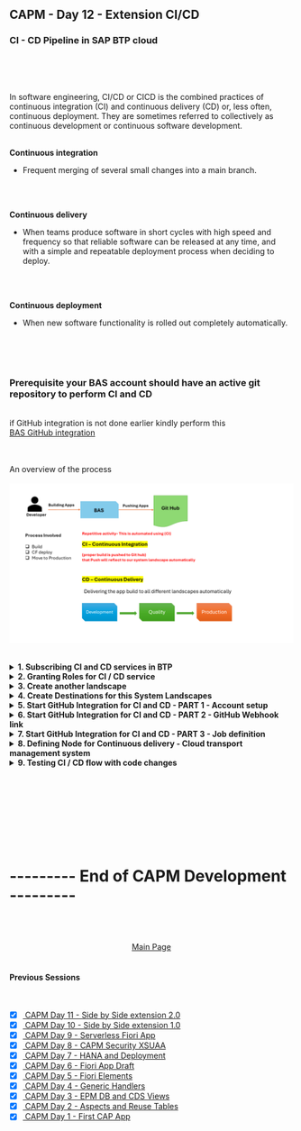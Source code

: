 ## CAPM - Day 12 - Extension CI/CD

### CI - CD Pipeline in SAP BTP cloud 

</br>
</br>
</br>

In software engineering, CI/CD or CICD is the combined practices of continuous integration (CI) and continuous delivery (CD) or, less often, continuous deployment. They are sometimes referred to collectively as continuous development or continuous software development.
</br>
</br>

**Continuous integration**
- Frequent merging of several small changes into a main branch.
</br>
</br>

**Continuous delivery**
- When teams produce software in short cycles with high speed and frequency so that reliable software can be released at any time, and with a simple and repeatable deployment process when deciding to deploy.
</br>
</br>

**Continuous deployment**
- When new software functionality is rolled out completely automatically.

</br>
</br>
</br>

### Prerequisite your BAS account should have an active git repository to perform CI and CD 
</br> if GitHub integration is not done earlier kindly perform this 
</br> [BAS GitHub integration](https://github.com/Octavius-Dante/Tetra_Proxima/tree/main/BAS_GIT_integration)
</br>
</br>
</br>

An overview of the process
</br>
</br>
<img src="./files/CI-CD.png" >
</br>
</br>

<details>
<summary> <b> 1. Subscribing CI and CD services in BTP </b> </summary>
</br>
</br>

Create a subscription on Continuous Integration & Delivery in BTP account - Service 1
</br> 
</br>
<img src="./files/capmd12-1.png" >


Create a subscription on Cloud Transport Management - Service 2 
</br> 
</br>
<img src="./files/capmd12-2.png" >
</br>
</br>

<img src="./files/capmd12-3.png" >
</br>
</br>
</details>

<details>
<summary> <b> 2. Granting Roles for CI / CD service</b> </summary>
</br>
</br>

4 roles are needed for this service 
</br>

1. CICD Service Administrator
2. CICD Service Developer
3. TMS_LandscapeOperator_RC
4. TMS_Viewer_RC
</br>
</br>

Go to user sub-section in Security section on BTP account 
</br>
</br>
<img src="./files/capmd12-4.png" >
</br>
</br>
<img src="./files/capmd12-5.png" >
</br>
</br>
<img src="./files/capmd12-6.png" >
</br>
</br>
<img src="./files/capmd12-7.png" >
</br>
</br>
<img src="./files/capmd12-8.png" >
</br>
</br>
</details>


<details>
<summary> <b> 3. Create another landscape </b> </summary>
</br>
</br>

Create another sub account and space to simulate Quality and Production Landscape
</br>
</br>
<img src="./files/capmd12-9.png" >
</br>
</br>

Create spaces **qlt** and **prd** 
</br>
</br>
<img src="./files/capmd12-10.png" >
</br>
</br>
<img src="./files/capmd12-11.png" >
</br>
</br>
<img src="./files/capmd12-12.png" >
</br>
</br>
<img src="./files/capmd12-13.png" >
</br>
</br>
<img src="./files/capmd12-14.png" >
</br>
</br>
<img src="./files/capmd12-15.png" >
</br>
</br>
</details>


<details>
<summary> <b> 4. Create Destinations for this System Landscapes </b> </summary>
</br>
</br>

**Default Destination setting for this CICD**
</br>
</br> Type : HTTP
</br> Proxy Type : Internet
</br> Authentication : BasicAuthentication
</br>
</br>

We need to create destination in this section 
</br> 
</br>
<img src="./files/capmd12-16.png" >
</br>
</br>

we have to refer SAP's official documents for creating destination for (CICD ) and Cloud transport 
</br> refer the link for official document found through google search : 
</br>
</br> [Cloud transport management Oauth2 password authentication](https://help.sap.com/docs/cloud-transport-management/sap-cloud-transport-management/creating-destinations-using-sap-cloud-deployment-service-with-oauth2password-authentication)
</br>
</br> [Cloud transport management Basic authentication](https://help.sap.com/docs/cloud-transport-management/sap-cloud-transport-management/creating-destinations-using-sap-cloud-deployment-service-with-basic-authentication) -- this is what we used 
</br>
</br>
<img src="./files/capmd12-17.png" >
</br>
</br>

Click create destination 
</br>
</br>
<img src="./files/capmd12-18.png" >
</br>
</br>

Enter the destination details 
</br>
</br>
<img src="./files/capmd12-19a.png" >
</br>
</br>

Paste the link from the sap document page and modify it 

</br> the link value should be repalced as shown below 
</br> 
</br> domain : This is the domain of your second sub account 
</br> myorg : This is the org name of your second sub account 
</br> myspace : This is the space name in your second sub account 
</br> 
</br> 

```html

// Original Link
https://deploy-service.cf.<domain>/slprot/<myorg>/<myspace>/slp

API Endpoint: https://api.cf.us10-001.hana.ondemand.com
Org Name: 31dfa10dtrial_quality-prod-6cvvjzsk
Space Name : QLT or PRD

// Grab only this part : us10-001.hana.ondemand.com

domain : us10-001.hana.ondemand.com
myorg : 31dfa10dtrial_quality-prod-6cvvjzsk
myspace : QLT

// Final Link should look like this -- this should go in URL part of destination
https://deploy-service.cf.us10-001.hana.ondemand.com/slprot/31dfa10dtrial_quality-prod-6cvvjzsk/QLT/slp

```

</br>
</br>
<img src="./files/capmd12-20.png" >
</br>
</br>
<img src="./files/capmd12-21.png" >
</br>
</br>
<img src="./files/capmd12-22.png" >
</br>
</br>

Test the connection for confirmation
</br>
</br>
<img src="./files/capmd12-23.png" >
</br>
</br>
<img src="./files/capmd12-24.png" >
</br>
</br>

Clone the connection and create it for PRD 
</br>
</br>
<img src="./files/capmd12-25.png" >
</br>
</br>
<img src="./files/capmd12-26.png" >
</br>
</br>
</details>


<details>
<summary> <b> 5. Start GitHub Integration for CI and CD - PART 1 - Account setup</b> </summary>
</br>
</br>

Launch the Continuous integration from instance and subscription section
</br>
</br>
<img src="./files/capmd12-27.png" >
</br>
</br>
<img src="./files/capmd12-28.png" >
</br>
</br>
<img src="./files/capmd12-29.png" >
</br>
</br>
<img src="./files/capmd12-30.png" >
</br>
</br>
<img src="./files/capmd12-31.png" >
</br>
</br>

Now will register our BTP repository
</br>
</br>
<img src="./files/capmd12-32.png" >
</br>
</br>
<img src="./files/capmd12-33.png" >
</br>
</br>
<img src="./files/capmd12-34.png" >
</br>
</br>

Change the GitHub repository visibility to PUBLIC so the credentials is not required
</br> now the GitHub repository is private in my case so i maintained a credential for (GitHub account and password)
</br>
</br>
<img src="./files/capmd12-35.png" >
</br>
</br>

We need to add webhook to GitHub account so creating webhook first
</br>
</br>
<img src="./files/capmd12-36.png" >
</br>
</br>
<img src="./files/capmd12-37.png" >
</br>
</br>
<img src="./files/capmd12-38.png" >
</br>
</br>
<img src="./files/capmd12-39.png" >
</br>
</br>
<img src="./files/capmd12-40a.png" >
</br>
</br>
<img src="./files/capmd12-41.png" >
</br>
</br>
<img src="./files/capmd12-42.png" >
</br>
</br>
</details>

<details>
<summary> <b> 6. Start GitHub Integration for CI and CD - PART 2 - GitHub Webhook link</b> </summary>
</br>
</br> Go to Setting of your GitHub repository and paste the generated webhook secret as shown below 
</br>
</br>
<img src="./files/capmd12-43.png" >
</br>
</br>
<img src="./files/capmd12-44.png" >
</br>
</br>
<img src="./files/capmd12-45.png" >
</br>
</br>
<img src="./files/capmd12-46.png" >
</br>
</br>
<img src="./files/capmd12-47.png" >
</br>
</br>
<img src="./files/capmd12-48.png" >
</br>
</br>
<img src="./files/capmd12-49.png" >
</br>
</br>
<img src="./files/capmd12-50.png" >
</br>
</br>
</details>

<details>
<summary> <b> 7. Start GitHub Integration for CI and CD - PART 3 - Job definition</b> </summary>
</br>
</br>

Let's define a Job in CICD as shown below
</br>
</br>
<img src="./files/capmd12-51.png" >
</br>
</br>
<img src="./files/capmd12-52.png" >
</br>
</br>

There is no Code check or syntax check or unit testing so leave it untouched.
</br>
</br>
<img src="./files/capmd12-53.png" >
</br>
</br>
<img src="./files/capmd12-54.png" >
</br>
</br>
<img src="./files/capmd12-55.png" >
</br>
</br>
<img src="./files/capmd12-56.png" >
</br>
</br>
<img src="./files/capmd12-57.png" >
</br>
</br>
<img src="./files/capmd12-58.png" >
</br>
</br>
<img src="./files/capmd12-59.png" >
</br>
</br>

We need to create an instance (Cloud transport management) -
</br>
</br>
<img src="./files/capmd12-60.png" >
</br>
</br>
<img src="./files/capmd12-61.png" >
</br>
</br>
<img src="./files/capmd12-62.png" >
</br>
</br>
<img src="./files/capmd12-63.png" >
</br>
</br>
<img src="./files/capmd12-64.png" >
</br>
</br>
<img src="./files/capmd12-65.png" >
</br>
</br>
<img src="./files/capmd12-66.png" >
</br>
</br>
<img src="./files/capmd12-67.png" >
</br>
</br>
<img src="./files/capmd12-68.png" >
</br>
</br>
<img src="./files/capmd12-69.png" >
</br>
</br>

GO back to CICD - Jobs section and create a credentials for service key
</br>
</br>
<img src="./files/capmd12-70.png" >
</br>
</br>
<img src="./files/capmd12-71.png" >
</br>
</br>

Now go back to the Job and link the service key credential we created earlier
</br>
</br>
<img src="./files/capmd12-72.png" >
</br>
</br>
<img src="./files/capmd12-73.png" >
</br>
</br>
<img src="./files/capmd12-74.png" >
</br>
</br>
</details>


<details>
<summary> <b> 8. Defining Node for Continuous delivery - Cloud transport management system</b> </summary>
</br>
</br>

Go to Subscription and launch Cloud transport management
</br>
</br>
<img src="./files/capmd12-75.png" >
</br>
</br>
<img src="./files/capmd12-76.png" >
</br>
</br>
<img src="./files/capmd12-77.png" >
</br>
</br>


Defining node 
</br>allow upload to node option means somebody can pull the changes from dev branch and push it to quality branch 
</br>
</br>
<img src="./files/capmd12-78.png" >
</br>
</br>

low code no code approach so only node connection (Defining Prod Node)
</br>
</br>
<img src="./files/capmd12-79.png" >
</br>
</br>
<img src="./files/capmd12-80.png" >
</br>
</br>
<img src="./files/capmd12-81.png" >
</br>
</br>
<img src="./files/capmd12-82.png" >
</br>
</br>
<img src="./files/capmd12-83.png" >
</br>
</br>
So this concludes the landscape definition for continuous delivery  
</br>
</br>
</details>

<details>
<summary> <b> 9. Testing CI / CD flow with code changes </b> </summary>
</br>
</br>
<img src="./files/capmd12-84.png" >
</br>
</br>
<img src="./files/capmd12-85.png" >
</br>
</br>

Watch the job section in CI/CD when git push happens there will be build details listed in this section 
</br>
</br>
<img src="./files/capmd12-86.png" >
</br>
</br>
<img src="./files/capmd12-87.png" >
</br>
</br>
<img src="./files/capmd12-88.png" >
</br>
</br>
<img src="./files/capmd12-89.png" >
</br>
</br>
<img src="./files/capmd12-90.png" >
</br>
</br>

## Build failure error analysis -1 

<details>
<summary> Build log (error) for reference </summary>
</br>
</br>
First error log for reference deployment failure 
</br>
</br>

```bat

Stage Logs (DanteCICD-Demo #18 - Build)
[2024-04-29T20:17:50.278Z] [INFO] No runFirst command defined for current stage (Build). Will not execute additional commands step
[2024-04-29T20:17:50.709Z] Trying to acquire lock on [DanteCICD-Demo]
[2024-04-29T20:17:50.712Z] Resource [DanteCICD-Demo] did not exist. Created.
[2024-04-29T20:17:50.715Z] Lock acquired on [DanteCICD-Demo]
[2024-04-29T20:17:50.746Z] Running on Jenkins in /jenkins_home/workspace/DanteCICD-Demo@2
[2024-04-29T20:17:50.793Z] Unstash content: pipelineConfigAndTests
[2024-04-29T20:17:50.827Z] Unstash content: source
[2024-04-29T20:17:51.618Z] Unstash content: cloudcitransfer
[2024-04-29T20:17:52.068Z] --- Begin library step of: buildExecute ---
[2024-04-29T20:17:52.642Z] --- Begin library step of: mtaBuild ---
[2024-04-29T20:17:52.919Z] + '[' -x ./piper ]
[2024-04-29T20:17:52.931Z] Found piper binary in the workspace - skipping unstash
[2024-04-29T20:17:52.949Z] Unstash content: pipelineConfigAndTests
[2024-04-29T20:17:53.014Z] Step params [:]
[2024-04-29T20:17:53.055Z] PIPER_parametersJSON: {}
[2024-04-29T20:17:53.326Z] + ./piper getConfig --contextConfig --stepMetadata .pipeline/tmp/metadata/mtaBuild.yaml --defaultConfig .pipeline/.pipeline/cicdCommonBaseDefaults.yml,.pipeline/.pipeline/cicdPipelineSpecificDefaults.yml --ignoreCustomDefaults
[2024-04-29T20:17:53.327Z] time="2024-04-29T20:17:53Z" level=info msg="Version 3ae51e266142877d03c7f4dda5fe21668ba590dd" library=SAP/jenkins-library
[2024-04-29T20:17:53.327Z] time="2024-04-29T20:17:53Z" level=info msg="Printing stepName " library=SAP/jenkins-library
[2024-04-29T20:17:53.355Z] Context Config: [dockerImage:devxci/mbtci-java19-node18@sha256:1b319254758c8ae18e03c5cba7d9aa019f0aa0798db44eca5116c7d7290bdcf9, dockerPullImage:false]
[2024-04-29T20:17:53.375Z] [INFO] executing pipeline step 'mtaBuild' with docker image 'devxci/mbtci-java19-node18@sha256:1b319254758c8ae18e03c5cba7d9aa019f0aa0798db44eca5116c7d7290bdcf9'
[2024-04-29T20:17:53.903Z] --- Begin library step of: dockerExecute ---
[2024-04-29T20:17:54.735Z] --- Begin library step of: dockerExecuteOnKubernetes ---
[2024-04-29T20:17:54.918Z] Stash content: workspace-45afb648-ee41-45e8-bc12-cfe65cd18d97 (includes: **/*, excludes: nohup.out, useDefaultExcludes: true, allowEmpty: true)
[2024-04-29T20:17:59.442Z] Stashed 74 file(s)
[2024-04-29T20:18:10.527Z] Created Pod: kubernetes steward-run-plwpn-main-tn4x7/dynamic-agent-45afb648-ee41-45e8-bc12-cfe65cd18d97-bl87b-zzrcb
[2024-04-29T20:18:14.541Z] Still waiting to schedule task
[2024-04-29T20:18:14.542Z] Waiting for next available executor on ‘dynamic-agent-45afb648-ee41-45e8-bc12-cfe65cd18d97-bl87b-zzrcb’
[2024-04-29T20:18:26.942Z] Agent dynamic-agent-45afb648-ee41-45e8-bc12-cfe65cd18d97-bl87b-zzrcb is provisioned from template dynamic-agent-45afb648-ee41-45e8-bc12-cfe65cd18d97-bl87b
[2024-04-29T20:18:27.160Z] Running on dynamic-agent-45afb648-ee41-45e8-bc12-cfe65cd18d97-bl87b-zzrcb in /home/jenkins/agent/workspace/DanteCICD-Demo
[2024-04-29T20:18:27.965Z] ContainerConfig: [name:container-exec]
[2024-04-29T20:18:29.020Z] Unstash content: workspace-45afb648-ee41-45e8-bc12-cfe65cd18d97
[2024-04-29T20:18:32.031Z] invalidate stash workspace-45afb648-ee41-45e8-bc12-cfe65cd18d97
[2024-04-29T20:18:32.776Z] Stash content: workspace-45afb648-ee41-45e8-bc12-cfe65cd18d97 (includes: **/*.*, excludes: **/*, useDefaultExcludes: true, allowEmpty: true)
[2024-04-29T20:18:33.389Z] Warning: overwriting stash ‘workspace-45afb648-ee41-45e8-bc12-cfe65cd18d97’
[2024-04-29T20:18:33.523Z] Stashed 0 file(s)
[2024-04-29T20:18:34.019Z] [INFO][dockerExecute] Executing inside a Kubernetes Pod. Docker image: devxci/mbtci-java19-node18@sha256:1b319254758c8ae18e03c5cba7d9aa019f0aa0798db44eca5116c7d7290bdcf9
[2024-04-29T20:18:36.110Z] + ./piper writePipelineEnv
[2024-04-29T20:18:36.111Z] time="2024-04-29T20:18:35Z" level=info msg="Version 3ae51e266142877d03c7f4dda5fe21668ba590dd" library=SAP/jenkins-library
[2024-04-29T20:18:36.182Z] Unstash content: pipelineStepReports
[2024-04-29T20:18:36.217Z] Unstash failed: pipelineStepReports (No such saved stash ‘pipelineStepReports’)
[2024-04-29T20:18:36.949Z] + ./piper mtaBuild --defaultConfig .pipeline/.pipeline/cicdCommonBaseDefaults.yml,.pipeline/.pipeline/cicdPipelineSpecificDefaults.yml --ignoreCustomDefaults
[2024-04-29T20:18:36.950Z] time="2024-04-29T20:18:36Z" level=info msg="Version 3ae51e266142877d03c7f4dda5fe21668ba590dd" library=SAP/jenkins-library
[2024-04-29T20:18:36.950Z] info  mtaBuild - running command: npm config get registry
[2024-04-29T20:18:37.207Z] info  mtaBuild - Discovered pre-configured npm registry registry with value https://registry.npmjs.org/
[2024-04-29T20:18:37.207Z] 
[2024-04-29T20:18:37.207Z] info  mtaBuild - "mta.yaml" file found in project sources
[2024-04-29T20:18:37.208Z] info  mtaBuild - No timestamp contained in "mta.yaml". File has not been modified.
[2024-04-29T20:18:37.208Z] info  mtaBuild - Executing mta build call: "mbt build --mtar dancap.mtar --platform CF --source ./ --target /home/jenkins/agent/workspace/DanteCICD-Demo"
[2024-04-29T20:18:37.208Z] info  mtaBuild - running command: mbt build --mtar dancap.mtar --platform CF --source ./ --target /home/jenkins/agent/workspace/DanteCICD-Demo
[2024-04-29T20:18:37.466Z] info  mtaBuild - [2024-04-29 20:18:37]  INFO Cloud MTA Build Tool version 1.2.25
[2024-04-29T20:18:37.466Z] info  mtaBuild - [2024-04-29 20:18:37]  INFO generating the "Makefile_20240429201837.mta" file...
[2024-04-29T20:18:37.466Z] info  mtaBuild - [2024-04-29 20:18:37]  INFO done
[2024-04-29T20:18:37.466Z] info  mtaBuild - [2024-04-29 20:18:37]  INFO executing the "make -f Makefile_20240429201837.mta p=CF mtar=dancap.mtar strict=true mode= t=\"/home/jenkins/agent/workspace/DanteCICD-Demo\"" command...
[2024-04-29T20:18:37.466Z] info  mtaBuild - [2024-04-29 20:18:37]  INFO validating the MTA project
[2024-04-29T20:18:37.467Z] info  mtaBuild - [2024-04-29 20:18:37]  INFO running the "before-all" build...
[2024-04-29T20:18:37.467Z] info  mtaBuild - [2024-04-29 20:18:37]  INFO executing the "npx -p @sap/cds-dk cds build --production" command...
[2024-04-29T20:18:38.398Z] warn  mtaBuild - npm WARN exec The following package was not found and will be installed: @sap/cds-dk@7.8.2
[2024-04-29T20:18:46.484Z] info  mtaBuild - ........building project [/home/jenkins/agent/workspace/DanteCICD-Demo], clean [true]
[2024-04-29T20:18:46.484Z] info  mtaBuild - cds-dk [7.8.2], cds [7.8.1], compiler [4.8.0], home [/home/mta/.npm/_npx/b993340195f82cd5/node_modules/@sap/cds-dk/node_modules/@sap/cds]
[2024-04-29T20:18:46.485Z] info  mtaBuild - 
[2024-04-29T20:18:46.485Z] info  mtaBuild - {
[2024-04-29T20:18:46.485Z] info  mtaBuild -   build: {
[2024-04-29T20:18:46.485Z] info  mtaBuild -     target: 'gen',
[2024-04-29T20:18:46.485Z] info  mtaBuild -     tasks: [
[2024-04-29T20:18:46.485Z] info  mtaBuild -       { for: 'nodejs', src: 'srv', options: { model: ['db', 'srv', 'app'] }}
[2024-04-29T20:18:46.485Z] info  mtaBuild -     ]
[2024-04-29T20:18:46.485Z] info  mtaBuild -   }
[2024-04-29T20:18:46.485Z] info  mtaBuild - }
[2024-04-29T20:18:46.485Z] info  mtaBuild - 
[2024-04-29T20:18:46.485Z] info  mtaBuild - done > wrote output to:
[2024-04-29T20:18:46.486Z] info  mtaBuild -    gen/srv/.cdsrc.json
[2024-04-29T20:18:46.486Z] info  mtaBuild -    gen/srv/package-lock.json
[2024-04-29T20:18:46.486Z] info  mtaBuild -    gen/srv/package.json
[2024-04-29T20:18:46.486Z] info  mtaBuild -    gen/srv/srv/CatalogService.js
[2024-04-29T20:18:46.486Z] info  mtaBuild -    gen/srv/srv/_i18n/i18n.json
[2024-04-29T20:18:46.486Z] info  mtaBuild -    gen/srv/srv/csn.json
[2024-04-29T20:18:46.486Z] info  mtaBuild -    gen/srv/srv/demoservice.js
[2024-04-29T20:18:46.486Z] info  mtaBuild -    gen/srv/srv/odata/v4/CatalogService.xml
[2024-04-29T20:18:46.486Z] info  mtaBuild -    gen/srv/srv/odata/v4/demoservice.xml
[2024-04-29T20:18:46.486Z] info  mtaBuild -    gen/srv/srv/server.js
[2024-04-29T20:18:46.486Z] info  mtaBuild -    gen/srv/srv/tester.http
[2024-04-29T20:18:46.487Z] info  mtaBuild - 
[2024-04-29T20:18:46.487Z] warn  mtaBuild - [WARNING] db/CDSViews.cds:1:11-21: “cds” now refers to “dancap.cds” - consider ‘using cds;’
[2024-04-29T20:18:46.487Z] warn  mtaBuild - [WARNING] srv/CatalogService.cds:14:12: “@Common.ValueList.entity” is ignored for “@Common.ValueList” as ‘viaAssociation’ is present (in entity:“CatalogService.PurchaseOrder”/element:“PARTNER_GUID_NODE_KEY”/“@Common.ValueList.entity”)
[2024-04-29T20:18:46.487Z] warn  mtaBuild - [WARNING] srv/CatalogService.cds:14:12: “@Common.ValueList.entity” is ignored for “@Common.ValueList” as ‘viaAssociation’ is present (in entity:“CatalogService.PurchaseOrder”/element:“PARTNER_GUID”/“@Common.ValueList.entity”)
[2024-04-29T20:18:46.487Z] warn  mtaBuild - [WARNING] srv/CatalogService.cds:46:12: “@Common.ValueList.entity” is ignored for “@Common.ValueList” as ‘viaAssociation’ is present (in entity:“CatalogService.PurchaseOrderItems”/element:“PRODUCT_GUID_NODE_KEY”/“@Common.ValueList.entity”)
[2024-04-29T20:18:46.487Z] warn  mtaBuild - [WARNING] srv/CatalogService.cds:46:12: “@Common.ValueList.entity” is ignored for “@Common.ValueList” as ‘viaAssociation’ is present (in entity:“CatalogService.PurchaseOrderItems”/element:“PRODUCT_GUID”/“@Common.ValueList.entity”)
[2024-04-29T20:18:46.488Z] info  mtaBuild - build completed in 596 ms
[2024-04-29T20:18:46.488Z] info  mtaBuild - 
[2024-04-29T20:18:46.488Z] info  mtaBuild - .[2024-04-29 20:18:46]  INFO validating the MTA project
[2024-04-29T20:18:46.488Z] error mtaBuild - [2024-04-29 20:18:46] ERROR the "mta.yaml" file is not valid: 
[2024-04-29T20:18:46.488Z] info  mtaBuild - line 49: the "gen/db" path of the "dancap-db-deployer" module does not exist
[2024-04-29T20:18:46.488Z] info  mtaBuild - make: *** [Makefile_20240429201837.mta:46: validate] Error 1
[2024-04-29T20:18:46.488Z] info  mtaBuild - Error: could not build the MTA project: could not execute the "make -f Makefile_20240429201837.mta p=CF mtar=dancap.mtar strict=true mode= t=\"/home/jenkins/agent/workspace/DanteCICD-Demo\"" command: exit status 2
[2024-04-29T20:18:46.488Z] info  mtaBuild - fatal error: errorDetails{"category":"build","correlationId":"n/a","error":"running command 'mbt' failed: cmd.Run() failed: exit status 1","library":"SAP/jenkins-library","message":"failed to execute mta build","result":"failure","stepName":"mtaBuild","time":"2024-04-29T20:18:46.256399596Z"}
[2024-04-29T20:18:46.488Z] fatal mtaBuild - failed to execute mta build - running command 'mbt' failed: cmd.Run() failed: exit status 1
[2024-04-29T20:18:46.488Z] info  mtaBuild - persisting reports to GCS is disabled, because gcsBucketId is empty
[2024-04-29T20:18:46.489Z] info  mtaBuild - Step telemetry data:{"StepStartTime":"2024-04-29 20:18:36.843610842 +0000 UTC","PipelineURLHash":"50f013532a9770a2c2cfdc38b7581dd01df69b70","BuildURLHash":"50f013532a9770a2c2cfdc38b7581dd01df69b70","StageName":"Build","StepName":"mtaBuild","ErrorCode":"1","StepDuration":"9413","ErrorCategory":"build","CorrelationID":"n/a","PiperCommitHash":"3ae51e266142877d03c7f4dda5fe21668ba590dd","ErrorDetail":{"category":"build","correlationId":"n/a","error":"running command 'mbt' failed: cmd.Run() failed: exit status 1","library":"SAP/jenkins-library","message":"failed to execute mta build","result":"failure","stepName":"mtaBuild","time":"2024-04-29T20:18:46.256399596Z"}}
[2024-04-29T20:18:47.259Z] + ./piper readPipelineEnv
[2024-04-29T20:18:47.260Z] time="2024-04-29T20:18:47Z" level=info msg="Version 3ae51e266142877d03c7f4dda5fe21668ba590dd" library=SAP/jenkins-library
[2024-04-29T20:18:47.300Z] Transfer Influx data
[2024-04-29T20:18:47.345Z] Stash content: pipelineStepReports (includes: .pipeline/stepReports/**, excludes: , useDefaultExcludes: true, allowEmpty: true)
[2024-04-29T20:18:47.385Z] Stashed 0 file(s)
[2024-04-29T20:18:48.142Z] Stash content: container-45afb648-ee41-45e8-bc12-cfe65cd18d97 (includes: **/*, excludes: **/node_modules/**,nohup.out,.git/**, useDefaultExcludes: true, allowEmpty: true)
[2024-04-29T20:18:52.969Z] Stashed 90 file(s)
[2024-04-29T20:18:53.123Z] Unstash content: container-45afb648-ee41-45e8-bc12-cfe65cd18d97
[2024-04-29T20:18:54.852Z] invalidate stash container-45afb648-ee41-45e8-bc12-cfe65cd18d97
[2024-04-29T20:18:54.872Z] Stash content: container-45afb648-ee41-45e8-bc12-cfe65cd18d97 (includes: **/*.*, excludes: **/*, useDefaultExcludes: true, allowEmpty: true)
[2024-04-29T20:18:54.891Z] Warning: overwriting stash ‘container-45afb648-ee41-45e8-bc12-cfe65cd18d97’
[2024-04-29T20:18:54.898Z] Stashed 0 file(s)
[2024-04-29T20:18:55.012Z] ----------------------------------------------------------
[2024-04-29T20:18:55.013Z] --- An error occurred in the library step: dockerExecuteOnKubernetes
[2024-04-29T20:18:55.013Z] ----------------------------------------------------------
[2024-04-29T20:18:55.013Z] 
[2024-04-29T20:18:55.013Z] The following parameters were available to the step:
[2024-04-29T20:18:55.013Z] ***
[2024-04-29T20:18:55.013Z] *** to show step parameters, set verbose:true in general pipeline configuration
[2024-04-29T20:18:55.013Z] *** WARNING: this may reveal sensitive information. ***
[2024-04-29T20:18:55.013Z] ***
[2024-04-29T20:18:55.013Z] 
[2024-04-29T20:18:55.013Z] The error was:
[2024-04-29T20:18:55.013Z] ***
[2024-04-29T20:18:55.013Z] hudson.AbortException: [mtaBuild] Step execution failed (category: build). Error: running command 'mbt' failed: cmd.Run() failed: exit status 1
[2024-04-29T20:18:55.013Z] ***
[2024-04-29T20:18:55.013Z] 
[2024-04-29T20:18:55.013Z] Further information:
[2024-04-29T20:18:55.013Z] * Documentation of library step dockerExecuteOnKubernetes: https://sap.github.io/jenkins-library/steps/dockerExecuteOnKubernetes/
[2024-04-29T20:18:55.014Z] * Source code of library step dockerExecuteOnKubernetes: https://github.com/SAP/jenkins-library/blob/master/vars/dockerExecuteOnKubernetes.groovy
[2024-04-29T20:18:55.014Z] * Library documentation: https://sap.github.io/jenkins-library/
[2024-04-29T20:18:55.014Z] * Library repository: https://github.com/SAP/jenkins-library/
[2024-04-29T20:18:55.014Z] 
[2024-04-29T20:18:55.014Z] ----------------------------------------------------------
[2024-04-29T20:18:55.014Z] --- End library step of: dockerExecuteOnKubernetes ---
[2024-04-29T20:18:55.059Z] ----------------------------------------------------------
[2024-04-29T20:18:55.059Z] --- An error occurred in the library step: dockerExecute
[2024-04-29T20:18:55.060Z] ----------------------------------------------------------
[2024-04-29T20:18:55.060Z] 
[2024-04-29T20:18:55.060Z] The following parameters were available to the step:
[2024-04-29T20:18:55.060Z] ***
[2024-04-29T20:18:55.060Z] *** to show step parameters, set verbose:true in general pipeline configuration
[2024-04-29T20:18:55.060Z] *** WARNING: this may reveal sensitive information. ***
[2024-04-29T20:18:55.060Z] ***
[2024-04-29T20:18:55.060Z] 
[2024-04-29T20:18:55.060Z] The error was:
[2024-04-29T20:18:55.060Z] ***
[2024-04-29T20:18:55.060Z] hudson.AbortException: [mtaBuild] Step execution failed (category: build). Error: running command 'mbt' failed: cmd.Run() failed: exit status 1
[2024-04-29T20:18:55.060Z] ***
[2024-04-29T20:18:55.061Z] 
[2024-04-29T20:18:55.061Z] Further information:
[2024-04-29T20:18:55.061Z] * Documentation of library step dockerExecute: https://sap.github.io/jenkins-library/steps/dockerExecute/
[2024-04-29T20:18:55.061Z] * Source code of library step dockerExecute: https://github.com/SAP/jenkins-library/blob/master/vars/dockerExecute.groovy
[2024-04-29T20:18:55.061Z] * Library documentation: https://sap.github.io/jenkins-library/
[2024-04-29T20:18:55.061Z] * Library repository: https://github.com/SAP/jenkins-library/
[2024-04-29T20:18:55.061Z] 
[2024-04-29T20:18:55.061Z] ----------------------------------------------------------
[2024-04-29T20:18:55.061Z] --- End library step of: dockerExecute ---
[2024-04-29T20:18:55.136Z] ----------------------------------------------------------
[2024-04-29T20:18:55.136Z] --- An error occurred in the library step: mtaBuild
[2024-04-29T20:18:55.136Z] ----------------------------------------------------------
[2024-04-29T20:18:55.136Z] 
[2024-04-29T20:18:55.136Z] The following parameters were available to the step:
[2024-04-29T20:18:55.137Z] ***
[2024-04-29T20:18:55.137Z] *** to show step parameters, set verbose:true in general pipeline configuration
[2024-04-29T20:18:55.137Z] *** WARNING: this may reveal sensitive information. ***
[2024-04-29T20:18:55.137Z] ***
[2024-04-29T20:18:55.137Z] 
[2024-04-29T20:18:55.137Z] The error was:
[2024-04-29T20:18:55.137Z] ***
[2024-04-29T20:18:55.137Z] hudson.AbortException: [mtaBuild] Step execution failed (category: build). Error: running command 'mbt' failed: cmd.Run() failed: exit status 1
[2024-04-29T20:18:55.137Z] ***
[2024-04-29T20:18:55.137Z] 
[2024-04-29T20:18:55.138Z] Further information:
[2024-04-29T20:18:55.138Z] * Documentation of library step mtaBuild: https://sap.github.io/jenkins-library/steps/mtaBuild/
[2024-04-29T20:18:55.138Z] * Source code of library step mtaBuild: https://github.com/SAP/jenkins-library/blob/master/vars/mtaBuild.groovy
[2024-04-29T20:18:55.138Z] * Library documentation: https://sap.github.io/jenkins-library/
[2024-04-29T20:18:55.138Z] * Library repository: https://github.com/SAP/jenkins-library/
[2024-04-29T20:18:55.138Z] 
[2024-04-29T20:18:55.138Z] ----------------------------------------------------------
[2024-04-29T20:18:55.138Z] --- End library step of: mtaBuild ---
[2024-04-29T20:18:55.180Z] ----------------------------------------------------------
[2024-04-29T20:18:55.180Z] --- An error occurred in the library step: buildExecute
[2024-04-29T20:18:55.180Z] ----------------------------------------------------------
[2024-04-29T20:18:55.180Z] 
[2024-04-29T20:18:55.180Z] The following parameters were available to the step:
[2024-04-29T20:18:55.181Z] ***
[2024-04-29T20:18:55.181Z] *** to show step parameters, set verbose:true in general pipeline configuration
[2024-04-29T20:18:55.181Z] *** WARNING: this may reveal sensitive information. ***
[2024-04-29T20:18:55.181Z] ***
[2024-04-29T20:18:55.181Z] 
[2024-04-29T20:18:55.181Z] The error was:
[2024-04-29T20:18:55.181Z] ***
[2024-04-29T20:18:55.181Z] hudson.AbortException: [mtaBuild] Step execution failed (category: build). Error: running command 'mbt' failed: cmd.Run() failed: exit status 1
[2024-04-29T20:18:55.181Z] ***
[2024-04-29T20:18:55.181Z] 
[2024-04-29T20:18:55.181Z] Further information:
[2024-04-29T20:18:55.181Z] * Documentation of library step buildExecute: https://sap.github.io/jenkins-library/steps/buildExecute/
[2024-04-29T20:18:55.181Z] * Source code of library step buildExecute: https://github.com/SAP/jenkins-library/blob/master/vars/buildExecute.groovy
[2024-04-29T20:18:55.181Z] * Library documentation: https://sap.github.io/jenkins-library/
[2024-04-29T20:18:55.182Z] * Library repository: https://github.com/SAP/jenkins-library/
[2024-04-29T20:18:55.182Z] 
[2024-04-29T20:18:55.182Z] ----------------------------------------------------------
[2024-04-29T20:18:55.182Z] --- End library step of: buildExecute ---
[2024-04-29T20:18:55.201Z] Stash content: cloudcitransfer (includes: cloudcitransfer/**/*, excludes: cloudcitransfer/**/node_modules/**)
[2024-04-29T20:18:55.220Z] Warning: overwriting stash ‘cloudcitransfer’
[2024-04-29T20:18:55.221Z] Stashed 2 file(s)
[2024-04-29T20:18:55.298Z] Lock released on resource [DanteCICD-Demo]

```
</details>
</br>
</br>

added following lines in MTA yaml and tested 
</br>
</br>

```yaml
      commands:
        - npx cds build --production // doesnt work - gives error at mbt build start
        - npx -p @sap/cds-dk cds build --production  // doesnt work - gives error at db-deployer stage
```
</br>
</br>

Did NPM install for following items 
</br>
</br>

```bat
npm install @sap/hana-client
npm install @sap/hdi-deploy
npm install @sap/cds-hana
npm install @sap-cloud-sdk/http-client
npm install @sap/cds-dk
```
</br>
</br>

corrected package.json as shown below 
</br>
</br>

## package.json under Cds section

</br>
</br>

```json

  "cds": {
    "hana": {
      "deploy-format": "hdbtable",
      "syntax": "hdi"
    }

```
</br>
</br>

Still above things returned the same error 
</br>
</br>
Added following lines in MTA yaml and proceeded build was successful but deployment failed 
</br>
</br>
</br> 1. Did npm install for hdi component (npm install @sap/hdi-deploy) in command prompt
</br> 2. Adding this command in mta.yaml is the appropriate solution (- npm install @sap/hdi-deploy)
</br> 3. used npm install and clean npm install command in mta.yaml file overrides the problem - this installs everything needed by reading package.json
</br>
</br>
</br> i randomly checked and copied the line from sap forum but this component was not needed for our application 
</br> (- npm install @sap-cloud-sdk/http-client )
</br> needed component should be (- npm install @sap/hdi-deploy) for de-deployer error.
</br>
</br>

```yaml
// Following commands succeeded in building - Failed during deployment - 
      commands:
        - npm install
        - npx -p @sap/cds-dk cds build --production
        - npm install @sap-cloud-sdk/http-client
        - npm update --package-lock-only
        - npm clean-install --production
```

</br>
</br>

Alternative yaml file with DB deployer component
</br>
</br>

```yaml

// Following commands succeeded in building - Failed during deployment - 
      commands:
        - npm install
        - npx -p @sap/cds-dk cds build --production
        - npm install @sap/hdi-deploy
        - npm update --package-lock-only
        - npm clean-install --production
```

</br>
</br>

## The following yaml file commands mostly fix any problems during build and deployment 

</br>
</br>

```yaml

// Following commands succeeded in building - Failed during deployment - 
      commands:
        - npm install
        - npx -p @sap/cds-dk cds build --production
        - npm update --package-lock-only
        - npm clean-install --production
```

</br>
</br>

Success in Build stage but deployment encountered error 
</br>
</br>
<img src="./files/capmd12-91.png" >
</br>
</br>

## Deploy failure error analysis - 2 

<details>
<summary> Deploy log (error) for reference </summary>
</br>
</br>
Second error log for reference deployment failure 
</br>
</br>

```bat

Stage Logs (DanteCICD-Demo #19 - Release)
[2024-04-29T22:01:07.171Z] [INFO] No runFirst command defined for current stage (Release). Will not execute additional commands step
[2024-04-29T22:01:07.589Z] Trying to acquire lock on [DanteCICD-Demo]
[2024-04-29T22:01:07.593Z] Resource [DanteCICD-Demo] did not exist. Created.
[2024-04-29T22:01:07.596Z] Lock acquired on [DanteCICD-Demo]
[2024-04-29T22:01:07.629Z] Running on Jenkins in /jenkins_home/workspace/DanteCICD-Demo@2
[2024-04-29T22:01:07.671Z] Unstash content: pipelineConfigAndTests
[2024-04-29T22:01:07.702Z] Unstash content: buildDescriptor
[2024-04-29T22:01:07.732Z] Unstash content: buildResult
[2024-04-29T22:01:08.552Z] Unstash content: deployDescriptor
[2024-04-29T22:01:08.584Z] Unstash content: source
[2024-04-29T22:01:09.483Z] Unstash content: cloudcitransfer
[2024-04-29T22:01:09.785Z] Unstash content: deployDescriptor
[2024-04-29T22:01:10.072Z] --- Begin library step of: cloudFoundryDeploy ---
[2024-04-29T22:01:10.345Z] + '[' -x ./piper ]
[2024-04-29T22:01:10.356Z] Found piper binary in the workspace - skipping unstash
[2024-04-29T22:01:10.375Z] Unstash content: pipelineConfigAndTests
[2024-04-29T22:01:10.437Z] Step params [:]
[2024-04-29T22:01:10.474Z] PIPER_parametersJSON: {}
[2024-04-29T22:01:10.749Z] + ./piper getConfig --contextConfig --stepMetadata .pipeline/tmp/metadata/cloudFoundryDeploy.yaml --defaultConfig .pipeline/.pipeline/cicdCommonBaseDefaults.yml,.pipeline/.pipeline/cicdPipelineSpecificDefaults.yml --ignoreCustomDefaults
[2024-04-29T22:01:10.750Z] time="2024-04-29T22:01:10Z" level=info msg="Version 3ae51e266142877d03c7f4dda5fe21668ba590dd" library=SAP/jenkins-library
[2024-04-29T22:01:10.750Z] time="2024-04-29T22:01:10Z" level=info msg="Printing stepName " library=SAP/jenkins-library
[2024-04-29T22:01:10.780Z] Context Config: [dockerImage:ppiper/cf-cli@sha256:34749e9b26a86ab2fca1bc93dae2c0e0cdfa013d9421af64072f23a0f2433473, dockerName:cfDeploy, dockerPullImage:false]
[2024-04-29T22:01:10.801Z] [INFO] executing pipeline step 'cloudFoundryDeploy' with docker image 'ppiper/cf-cli@sha256:34749e9b26a86ab2fca1bc93dae2c0e0cdfa013d9421af64072f23a0f2433473'
[2024-04-29T22:01:10.998Z] --- Begin library step of: dockerExecute ---
[2024-04-29T22:01:11.332Z] --- Begin library step of: dockerExecuteOnKubernetes ---
[2024-04-29T22:01:11.506Z] Stash content: workspace-5f33b092-6ffa-41ad-9bed-80fe007cf3ee (includes: **/*, excludes: nohup.out, useDefaultExcludes: true, allowEmpty: true)
[2024-04-29T22:01:24.640Z] Stashed 75 file(s)
[2024-04-29T22:01:31.457Z] Created Pod: kubernetes steward-run-bmd0t-main-p7h5c/dynamic-agent-5f33b092-6ffa-41ad-9bed-80fe007cf3ee-dm2kb-5swz3
[2024-04-29T22:01:39.742Z] Still waiting to schedule task
[2024-04-29T22:01:39.743Z] Waiting for next available executor on ‘dynamic-agent-5f33b092-6ffa-41ad-9bed-80fe007cf3ee-dm2kb-5swz3’
[2024-04-29T22:01:48.299Z] Agent dynamic-agent-5f33b092-6ffa-41ad-9bed-80fe007cf3ee-dm2kb-5swz3 is provisioned from template dynamic-agent-5f33b092-6ffa-41ad-9bed-80fe007cf3ee-dm2kb
[2024-04-29T22:01:48.303Z] Running on dynamic-agent-5f33b092-6ffa-41ad-9bed-80fe007cf3ee-dm2kb-5swz3 in /home/jenkins/agent/workspace/DanteCICD-Demo
[2024-04-29T22:01:48.372Z] ContainerConfig: [name:container-exec]
[2024-04-29T22:01:48.424Z] Unstash content: workspace-5f33b092-6ffa-41ad-9bed-80fe007cf3ee
[2024-04-29T22:01:55.904Z] invalidate stash workspace-5f33b092-6ffa-41ad-9bed-80fe007cf3ee
[2024-04-29T22:01:56.092Z] Stash content: workspace-5f33b092-6ffa-41ad-9bed-80fe007cf3ee (includes: **/*.*, excludes: **/*, useDefaultExcludes: true, allowEmpty: true)
[2024-04-29T22:01:56.258Z] Warning: overwriting stash ‘workspace-5f33b092-6ffa-41ad-9bed-80fe007cf3ee’
[2024-04-29T22:01:56.498Z] Stashed 0 file(s)
[2024-04-29T22:01:56.512Z] [INFO][dockerExecute] Executing inside a Kubernetes Pod. Docker image: ppiper/cf-cli@sha256:34749e9b26a86ab2fca1bc93dae2c0e0cdfa013d9421af64072f23a0f2433473
[2024-04-29T22:01:57.368Z] + ./piper writePipelineEnv
[2024-04-29T22:01:57.368Z] time="2024-04-29T22:01:57Z" level=info msg="Version 3ae51e266142877d03c7f4dda5fe21668ba590dd" library=SAP/jenkins-library
[2024-04-29T22:01:57.468Z] Unstash content: pipelineStepReports
[2024-04-29T22:01:58.229Z] + ./piper cloudFoundryDeploy --defaultConfig .pipeline/.pipeline/cicdCommonBaseDefaults.yml,.pipeline/.pipeline/cicdPipelineSpecificDefaults.yml --ignoreCustomDefaults
[2024-04-29T22:01:58.231Z] time="2024-04-29T22:01:58Z" level=info msg="Version 3ae51e266142877d03c7f4dda5fe21668ba590dd" library=SAP/jenkins-library
[2024-04-29T22:01:58.232Z] info  cloudFoundryDeploy - General parameters: deployTool='', deployType='standard', cfApiEndpoint='https://api.cf.us10-001.hana.ondemand.com/', cfOrg='db4cbbc2trial', cfSpace='dev'
[2024-04-29T22:01:58.232Z] info  cloudFoundryDeploy - Parameter deployTool not specified - deriving from buildTool 'mta': 'mtaDeployPlugin'
[2024-04-29T22:01:58.232Z] info  cloudFoundryDeploy - Using additional environment variables: [CF_TRACE=cf.log]
[2024-04-29T22:01:58.232Z] info  cloudFoundryDeploy - running command: cf version
[2024-04-29T22:01:58.232Z] info  cloudFoundryDeploy - cf version 8.7.1+9c81242.2023-06-15
[2024-04-29T22:01:58.232Z] info  cloudFoundryDeploy - Logging in to Cloud Foundry
[2024-04-29T22:01:58.232Z] info  cloudFoundryDeploy - Logging into Cloud Foundry..
[2024-04-29T22:01:58.232Z] info  cloudFoundryDeploy - running command: cf login -a https://api.cf.us10-001.hana.ondemand.com/ -o db4cbbc2trial -s dev -u **** -p ****
[2024-04-29T22:01:58.232Z] info  cloudFoundryDeploy - API endpoint: https://api.cf.us10-001.hana.ondemand.com/
[2024-04-29T22:01:58.232Z] info  cloudFoundryDeploy - 
[2024-04-29T22:01:58.491Z] info  cloudFoundryDeploy - 
[2024-04-29T22:01:58.491Z] info  cloudFoundryDeploy - Authenticating...
[2024-04-29T22:01:59.052Z] info  cloudFoundryDeploy - OK
[2024-04-29T22:01:59.052Z] info  cloudFoundryDeploy - 
[2024-04-29T22:01:59.308Z] info  cloudFoundryDeploy - Targeted org db4cbbc2trial.
[2024-04-29T22:01:59.308Z] info  cloudFoundryDeploy - 
[2024-04-29T22:01:59.308Z] info  cloudFoundryDeploy - Targeted space dev.
[2024-04-29T22:01:59.308Z] info  cloudFoundryDeploy - 
[2024-04-29T22:01:59.308Z] info  cloudFoundryDeploy - API endpoint:   https://api.cf.us10-001.hana.ondemand.com
[2024-04-29T22:01:59.308Z] info  cloudFoundryDeploy - API version:    3.159.0
[2024-04-29T22:01:59.309Z] info  cloudFoundryDeploy - user:           ****
[2024-04-29T22:01:59.310Z] info  cloudFoundryDeploy - org:            db4cbbc2trial
[2024-04-29T22:01:59.310Z] info  cloudFoundryDeploy - space:          dev
[2024-04-29T22:01:59.310Z] info  cloudFoundryDeploy - Logged in successfully to Cloud Foundry..
[2024-04-29T22:01:59.311Z] info  cloudFoundryDeploy - running command: cf plugins
[2024-04-29T22:01:59.311Z] info  cloudFoundryDeploy - Listing installed plugins...
[2024-04-29T22:01:59.311Z] info  cloudFoundryDeploy - 
[2024-04-29T22:01:59.311Z] info  cloudFoundryDeploy - plugin                version   command name                  command help
[2024-04-29T22:01:59.311Z] info  cloudFoundryDeploy - blue-green-deploy     1.4.0     blue-green-deploy, bgd        Zero-downtime deploys with smoke tests
[2024-04-29T22:01:59.311Z] info  cloudFoundryDeploy - Create-Service-Push   1.3.2     create-service-push, cspush   Works in the same manner as cf push, except that it will create services defined in a services-manifest.yml file first before performing a cf push.
[2024-04-29T22:01:59.311Z] info  cloudFoundryDeploy - html5-plugin          1.4.6     html5-delete                  Delete one or multiple app-host service instances or content uploaded with these instances
[2024-04-29T22:01:59.311Z] info  cloudFoundryDeploy - html5-plugin          1.4.6     html5-get                     Fetch content of single HTML5 application file by path, or whole application by name and version
[2024-04-29T22:01:59.311Z] info  cloudFoundryDeploy - html5-plugin          1.4.6     html5-info                    Get size limit and status of app-host service instances
[2024-04-29T22:01:59.311Z] info  cloudFoundryDeploy - html5-plugin          1.4.6     html5-list                    Display list of HTML5 applications or file paths of specified application
[2024-04-29T22:01:59.312Z] info  cloudFoundryDeploy - html5-plugin          1.4.6     html5-push                    Push HTML5 applications to html5-apps-repo service
[2024-04-29T22:01:59.312Z] info  cloudFoundryDeploy - multiapps             3.0.3     bg-deploy                     Deploy a multi-target app using blue-green deployment
[2024-04-29T22:01:59.312Z] info  cloudFoundryDeploy - multiapps             3.0.3     deploy                        Deploy a new multi-target app or sync changes to an existing one
[2024-04-29T22:01:59.312Z] info  cloudFoundryDeploy - multiapps             3.0.3     download-mta-op-logs, dmol    Download logs of multi-target app operation
[2024-04-29T22:01:59.312Z] info  cloudFoundryDeploy - multiapps             3.0.3     mta                           Display health and status for a multi-target app
[2024-04-29T22:01:59.312Z] info  cloudFoundryDeploy - multiapps             3.0.3     mta-ops                       List multi-target app operations
[2024-04-29T22:01:59.312Z] info  cloudFoundryDeploy - multiapps             3.0.3     mtas                          List all multi-target apps
[2024-04-29T22:01:59.312Z] info  cloudFoundryDeploy - multiapps             3.0.3     purge-mta-config              Purge no longer valid configuration entries
[2024-04-29T22:01:59.312Z] info  cloudFoundryDeploy - multiapps             3.0.3     undeploy                      Undeploy a multi-target app
[2024-04-29T22:01:59.312Z] info  cloudFoundryDeploy - 
[2024-04-29T22:01:59.313Z] info  cloudFoundryDeploy - Use 'cf repo-plugins' to list plugins in registered repos available to install.
[2024-04-29T22:01:59.313Z] info  cloudFoundryDeploy - running command: cf deploy dancap.mtar -f --version-rule ALL
[2024-04-29T22:01:59.313Z] info  cloudFoundryDeploy - Deploying multi-target app archive dancap.mtar in org db4cbbc2trial / space dev as ****...
[2024-04-29T22:01:59.313Z] info  cloudFoundryDeploy - 
[2024-04-29T22:01:59.574Z] info  cloudFoundryDeploy - Uploading 1 files...
[2024-04-29T22:01:59.575Z] info  cloudFoundryDeploy -   /home/jenkins/agent/workspace/DanteCICD-Demo/dancap.mtar
[2024-04-29T22:02:02.088Z] info  cloudFoundryDeploy - OK
[2024-04-29T22:02:02.088Z] info  cloudFoundryDeploy - Operation ID: 1b6ee557-0674-11ef-8669-eeee0a963137
[2024-04-29T22:02:08.624Z] info  cloudFoundryDeploy - Deploying in org "db4cbbc2trial" and space "dev"
[2024-04-29T22:02:08.625Z] info  cloudFoundryDeploy - Detected MTA schema version: "3"
[2024-04-29T22:02:08.625Z] info  cloudFoundryDeploy - Error merging descriptors: Unsupported module type "nodejsnpm ins" for platform type "CLOUD-FOUNDRY" 
[2024-04-29T22:02:08.625Z] info  cloudFoundryDeploy - Process failed.
[2024-04-29T22:02:08.625Z] info  cloudFoundryDeploy - Use "cf deploy -i 1b6ee557-0674-11ef-8669-eeee0a963137 -a abort" to abort the process.
[2024-04-29T22:02:08.625Z] info  cloudFoundryDeploy - Use "cf deploy -i 1b6ee557-0674-11ef-8669-eeee0a963137 -a retry" to retry the process.
[2024-04-29T22:02:08.625Z] info  cloudFoundryDeploy - Use "cf dmol -i 1b6ee557-0674-11ef-8669-eeee0a963137" to download the logs of the process.
[2024-04-29T22:02:08.625Z] error cloudFoundryDeploy - Command '[deploy dancap.mtar -f --version-rule ALL]' failed. - running command 'cf' failed: cmd.Run() failed: exit status 1
[2024-04-29T22:02:08.625Z] info  cloudFoundryDeploy - Logging out of Cloud Foundry
[2024-04-29T22:02:08.626Z] info  cloudFoundryDeploy - running command: cf logout
[2024-04-29T22:02:08.626Z] info  cloudFoundryDeploy - Logging out ****...
[2024-04-29T22:02:08.626Z] info  cloudFoundryDeploy - OK
[2024-04-29T22:02:08.626Z] info  cloudFoundryDeploy - 
[2024-04-29T22:02:08.626Z] info  cloudFoundryDeploy - Logged out successfully
[2024-04-29T22:02:08.626Z] info  cloudFoundryDeploy - ### START OF CF CLI TRACE OUTPUT ###
[2024-04-29T22:02:08.626Z] info  cloudFoundryDeploy - REQUEST: [2024-04-29T22:01:58Z]
[2024-04-29T22:02:08.627Z] info  cloudFoundryDeploy - GET / HTTP/1.1
[2024-04-29T22:02:08.628Z] info  cloudFoundryDeploy - Host: api.cf.us10-001.hana.ondemand.com
[2024-04-29T22:02:08.628Z] info  cloudFoundryDeploy - Accept: application/json
[2024-04-29T22:02:08.628Z] info  cloudFoundryDeploy - Content-Type: application/json
[2024-04-29T22:02:08.628Z] info  cloudFoundryDeploy - User-Agent: cf/8.7.1+9c81242.2023-06-15 (go1.20.5; amd64 linux)
[2024-04-29T22:02:08.628Z] info  cloudFoundryDeploy - [application/json Content Hidden]
[2024-04-29T22:02:08.628Z] info  cloudFoundryDeploy - 
[2024-04-29T22:02:08.628Z] info  cloudFoundryDeploy - RESPONSE: [2024-04-29T22:01:58Z]
[2024-04-29T22:02:08.628Z] info  cloudFoundryDeploy - HTTP/1.1 200 OK
[2024-04-29T22:02:08.628Z] info  cloudFoundryDeploy - Content-Length: 1321
[2024-04-29T22:02:08.628Z] info  cloudFoundryDeploy - Content-Type: application/json;charset=utf-8
[2024-04-29T22:02:08.629Z] info  cloudFoundryDeploy - Date: Mon, 29 Apr 2024 22:01:58 GMT
[2024-04-29T22:02:08.629Z] info  cloudFoundryDeploy - Server: nginx
[2024-04-29T22:02:08.629Z] info  cloudFoundryDeploy - Strict-Transport-Security: max-age=31536000; includeSubDomains; preload;
[2024-04-29T22:02:08.629Z] info  cloudFoundryDeploy - X-B3-Spanid: 46a677b1a7fbda1d
[2024-04-29T22:02:08.629Z] info  cloudFoundryDeploy - X-B3-Traceid: 472e55df0dc345fe46a677b1a7fbda1d
[2024-04-29T22:02:08.629Z] info  cloudFoundryDeploy - X-Content-Type-Options: nosniff
[2024-04-29T22:02:08.629Z] info  cloudFoundryDeploy - X-Vcap-Request-Id: 472e55df-0dc3-45fe-46a6-77b1a7fbda1d::13ee7a0d-24fe-460b-a971-4e4e7467a32d
[2024-04-29T22:02:08.629Z] info  cloudFoundryDeploy - {
[2024-04-29T22:02:08.629Z] info  cloudFoundryDeploy -   "links": {
[2024-04-29T22:02:08.629Z] info  cloudFoundryDeploy -     "app_ssh": {
[2024-04-29T22:02:08.629Z] info  cloudFoundryDeploy -       "href": "ssh.cf.us10-001.hana.ondemand.com:2222",
[2024-04-29T22:02:08.630Z] info  cloudFoundryDeploy -       "meta": {
[2024-04-29T22:02:08.630Z] info  cloudFoundryDeploy -         "host_key_fingerprint": "hcFy2BOoeSTDj3tMa7u4kAZ+mp70Ky4Ocfm9u5/y03A",
[2024-04-29T22:02:08.630Z] info  cloudFoundryDeploy -         "oauth_client": "ssh-proxy"
[2024-04-29T22:02:08.630Z] info  cloudFoundryDeploy -       }
[2024-04-29T22:02:08.630Z] info  cloudFoundryDeploy -     },
[2024-04-29T22:02:08.630Z] info  cloudFoundryDeploy -     "cloud_controller_v2": {
[2024-04-29T22:02:08.630Z] info  cloudFoundryDeploy -       "href": "https://api.cf.us10-001.hana.ondemand.com/v2",
[2024-04-29T22:02:08.630Z] info  cloudFoundryDeploy -       "meta": {
[2024-04-29T22:02:08.630Z] info  cloudFoundryDeploy -         "version": "2.224.0"
[2024-04-29T22:02:08.630Z] info  cloudFoundryDeploy -       }
[2024-04-29T22:02:08.631Z] info  cloudFoundryDeploy -     },
[2024-04-29T22:02:08.631Z] info  cloudFoundryDeploy -     "cloud_controller_v3": {
[2024-04-29T22:02:08.631Z] info  cloudFoundryDeploy -       "href": "https://api.cf.us10-001.hana.ondemand.com/v3",
[2024-04-29T22:02:08.631Z] info  cloudFoundryDeploy -       "meta": {
[2024-04-29T22:02:08.631Z] info  cloudFoundryDeploy -         "version": "3.159.0"
[2024-04-29T22:02:08.631Z] info  cloudFoundryDeploy -       }
[2024-04-29T22:02:08.631Z] info  cloudFoundryDeploy -     },
[2024-04-29T22:02:08.631Z] info  cloudFoundryDeploy -     "credhub": null,
[2024-04-29T22:02:08.631Z] info  cloudFoundryDeploy -     "log_cache": {
[2024-04-29T22:02:08.631Z] info  cloudFoundryDeploy -       "href": "https://log-cache.cf.us10-001.hana.ondemand.com"
[2024-04-29T22:02:08.631Z] info  cloudFoundryDeploy -     },
[2024-04-29T22:02:08.631Z] info  cloudFoundryDeploy -     "log_stream": {
[2024-04-29T22:02:08.632Z] info  cloudFoundryDeploy -       "href": "https://log-stream.cf.us10-001.hana.ondemand.com"
[2024-04-29T22:02:08.632Z] info  cloudFoundryDeploy -     },
[2024-04-29T22:02:08.632Z] info  cloudFoundryDeploy -     "logging": {
[2024-04-29T22:02:08.632Z] info  cloudFoundryDeploy -       "href": "wss://doppler.cf.us10-001.hana.ondemand.com:443"
[2024-04-29T22:02:08.632Z] info  cloudFoundryDeploy -     },
[2024-04-29T22:02:08.632Z] info  cloudFoundryDeploy -     "login": {
[2024-04-29T22:02:08.632Z] info  cloudFoundryDeploy -       "href": "https://login.cf.us10-001.hana.ondemand.com"
[2024-04-29T22:02:08.632Z] info  cloudFoundryDeploy -     },
[2024-04-29T22:02:08.633Z] info  cloudFoundryDeploy -     "network_policy_v0": {
[2024-04-29T22:02:08.633Z] info  cloudFoundryDeploy -       "href": "https://api.cf.us10-001.hana.ondemand.com/networking/v0/external"
[2024-04-29T22:02:08.633Z] info  cloudFoundryDeploy -     },
[2024-04-29T22:02:08.633Z] info  cloudFoundryDeploy -     "network_policy_v1": {
[2024-04-29T22:02:08.633Z] info  cloudFoundryDeploy -       "href": "https://api.cf.us10-001.hana.ondemand.com/networking/v1/external"
[2024-04-29T22:02:08.633Z] info  cloudFoundryDeploy -     },
[2024-04-29T22:02:08.634Z] info  cloudFoundryDeploy -     "routing": null,
[2024-04-29T22:02:08.634Z] info  cloudFoundryDeploy -     "self": {
[2024-04-29T22:02:08.634Z] info  cloudFoundryDeploy -       "href": "https://api.cf.us10-001.hana.ondemand.com"
[2024-04-29T22:02:08.634Z] info  cloudFoundryDeploy -     },
[2024-04-29T22:02:08.634Z] info  cloudFoundryDeploy -     "uaa": {
[2024-04-29T22:02:08.635Z] info  cloudFoundryDeploy -       "href": "https://uaa.cf.us10-001.hana.ondemand.com"
[2024-04-29T22:02:08.635Z] info  cloudFoundryDeploy -     }
[2024-04-29T22:02:08.635Z] info  cloudFoundryDeploy -   }
[2024-04-29T22:02:08.635Z] info  cloudFoundryDeploy - }
[2024-04-29T22:02:08.635Z] info  cloudFoundryDeploy - 
[2024-04-29T22:02:08.635Z] info  cloudFoundryDeploy - REQUEST: [2024-04-29T22:01:58Z]
[2024-04-29T22:02:08.635Z] info  cloudFoundryDeploy - GET /login HTTP/1.1
[2024-04-29T22:02:08.636Z] info  cloudFoundryDeploy - Host: login.cf.us10-001.hana.ondemand.com
[2024-04-29T22:02:08.636Z] info  cloudFoundryDeploy - Accept: application/json
[2024-04-29T22:02:08.636Z] info  cloudFoundryDeploy - Authorization: [PRIVATE DATA HIDDEN]
[2024-04-29T22:02:08.636Z] info  cloudFoundryDeploy - Connection: close
[2024-04-29T22:02:08.636Z] info  cloudFoundryDeploy - User-Agent: cf/8.7.1+9c81242.2023-06-15 (go1.20.5; amd64 linux)
[2024-04-29T22:02:08.636Z] info  cloudFoundryDeploy - 
[2024-04-29T22:02:08.636Z] info  cloudFoundryDeploy - RESPONSE: [2024-04-29T22:01:58Z]
[2024-04-29T22:02:08.636Z] info  cloudFoundryDeploy - HTTP/1.1 200 OK
[2024-04-29T22:02:08.636Z] info  cloudFoundryDeploy - Cache-Control: no-store
[2024-04-29T22:02:08.636Z] info  cloudFoundryDeploy - Content-Language: en-US
[2024-04-29T22:02:08.636Z] info  cloudFoundryDeploy - Content-Security-Policy: script-src 'self'
[2024-04-29T22:02:08.636Z] info  cloudFoundryDeploy - Content-Type: application/json;charset=UTF-8
[2024-04-29T22:02:08.636Z] info  cloudFoundryDeploy - Date: Mon, 29 Apr 2024 22:01:58 GMT
[2024-04-29T22:02:08.637Z] info  cloudFoundryDeploy - Set-Cookie: [PRIVATE DATA HIDDEN]
[2024-04-29T22:02:08.637Z] info  cloudFoundryDeploy - Strict-Transport-Security: max-age=31536000; includeSubDomains; preload;
[2024-04-29T22:02:08.637Z] info  cloudFoundryDeploy - X-Content-Type-Options: nosniff
[2024-04-29T22:02:08.638Z] info  cloudFoundryDeploy - X-Frame-Options: DENY
[2024-04-29T22:02:08.638Z] info  cloudFoundryDeploy - X-Vcap-Request-Id: 751d4f73-2b5d-4029-64ce-8a30b0dfa6af
[2024-04-29T22:02:08.638Z] info  cloudFoundryDeploy - X-Xss-Protection: 1; mode=block
[2024-04-29T22:02:08.638Z] info  cloudFoundryDeploy - {
[2024-04-29T22:02:08.638Z] info  cloudFoundryDeploy -   "app": {
[2024-04-29T22:02:08.638Z] info  cloudFoundryDeploy -     "version": "77.3.0"
[2024-04-29T22:02:08.638Z] info  cloudFoundryDeploy -   },
[2024-04-29T22:02:08.638Z] info  cloudFoundryDeploy -   "commit_id": "6c8e2f5",
[2024-04-29T22:02:08.638Z] info  cloudFoundryDeploy -   "defaultIdpName": "sap.ids",
[2024-04-29T22:02:08.638Z] info  cloudFoundryDeploy -   "entityID": "login.cf.us10-001.hana.ondemand.com",
[2024-04-29T22:02:08.638Z] info  cloudFoundryDeploy -   "idpDefinitions": {},
[2024-04-29T22:02:08.639Z] info  cloudFoundryDeploy -   "links": {
[2024-04-29T22:02:08.639Z] info  cloudFoundryDeploy -     "login": "https://login.cf.us10-001.hana.ondemand.com",
[2024-04-29T22:02:08.639Z] info  cloudFoundryDeploy -     "uaa": "https://uaa.cf.us10-001.hana.ondemand.com"
[2024-04-29T22:02:08.639Z] info  cloudFoundryDeploy -   },
[2024-04-29T22:02:08.639Z] info  cloudFoundryDeploy -   "prompts": {
[2024-04-29T22:02:08.639Z] info  cloudFoundryDeploy -     "passcode": [
[2024-04-29T22:02:08.639Z] info  cloudFoundryDeploy -       "password",
[2024-04-29T22:02:08.639Z] info  cloudFoundryDeploy -       "Temporary Authentication Code ( Get one at https://login.cf.us10-001.hana.ondemand.com/passcode )"
[2024-04-29T22:02:08.639Z] info  cloudFoundryDeploy -     ],
[2024-04-29T22:02:08.639Z] info  cloudFoundryDeploy -     "password": "[PRIVATE DATA HIDDEN]",
[2024-04-29T22:02:08.639Z] info  cloudFoundryDeploy -     "username": [
[2024-04-29T22:02:08.639Z] info  cloudFoundryDeploy -       "text",
[2024-04-29T22:02:08.640Z] info  cloudFoundryDeploy -       "Email"
[2024-04-29T22:02:08.640Z] info  cloudFoundryDeploy -     ]
[2024-04-29T22:02:08.640Z] info  cloudFoundryDeploy -   },
[2024-04-29T22:02:08.640Z] info  cloudFoundryDeploy -   "showLoginLinks": true,
[2024-04-29T22:02:08.640Z] info  cloudFoundryDeploy -   "timestamp": "2024-03-19T19:07:00+0000",
[2024-04-29T22:02:08.640Z] info  cloudFoundryDeploy -   "zone_name": "uaa"
[2024-04-29T22:02:08.640Z] info  cloudFoundryDeploy - }
[2024-04-29T22:02:08.641Z] info  cloudFoundryDeploy - 
[2024-04-29T22:02:08.641Z] info  cloudFoundryDeploy - REQUEST: [2024-04-29T22:01:58Z]
[2024-04-29T22:02:08.641Z] info  cloudFoundryDeploy - POST /oauth/token HTTP/1.1
[2024-04-29T22:02:08.641Z] info  cloudFoundryDeploy - Host: login.cf.us10-001.hana.ondemand.com
[2024-04-29T22:02:08.641Z] info  cloudFoundryDeploy - Accept: application/json
[2024-04-29T22:02:08.641Z] info  cloudFoundryDeploy - Authorization: [PRIVATE DATA HIDDEN]
[2024-04-29T22:02:08.641Z] info  cloudFoundryDeploy - Connection: close
[2024-04-29T22:02:08.641Z] info  cloudFoundryDeploy - Content-Type: application/x-www-form-urlencoded
[2024-04-29T22:02:08.641Z] info  cloudFoundryDeploy - User-Agent: cf/8.7.1+9c81242.2023-06-15 (go1.20.5; amd64 linux)
[2024-04-29T22:02:08.642Z] info  cloudFoundryDeploy - [PRIVATE DATA HIDDEN]
[2024-04-29T22:02:08.642Z] info  cloudFoundryDeploy - RESPONSE: [2024-04-29T22:01:59Z]
[2024-04-29T22:02:08.642Z] info  cloudFoundryDeploy - HTTP/1.1 200 OK
[2024-04-29T22:02:08.642Z] info  cloudFoundryDeploy - Cache-Control: no-store
[2024-04-29T22:02:08.642Z] info  cloudFoundryDeploy - Content-Security-Policy: script-src 'self'
[2024-04-29T22:02:08.642Z] info  cloudFoundryDeploy - Content-Type: application/json;charset=UTF-8
[2024-04-29T22:02:08.642Z] info  cloudFoundryDeploy - Date: Mon, 29 Apr 2024 22:01:59 GMT
[2024-04-29T22:02:08.643Z] info  cloudFoundryDeploy - Pragma: no-cache
[2024-04-29T22:02:08.643Z] info  cloudFoundryDeploy - Set-Cookie: [PRIVATE DATA HIDDEN]
[2024-04-29T22:02:08.643Z] info  cloudFoundryDeploy - Set-Cookie: [PRIVATE DATA HIDDEN]
[2024-04-29T22:02:08.643Z] info  cloudFoundryDeploy - Strict-Transport-Security: max-age=31536000; includeSubDomains; preload;
[2024-04-29T22:02:08.643Z] info  cloudFoundryDeploy - X-Content-Type-Options: nosniff
[2024-04-29T22:02:08.644Z] info  cloudFoundryDeploy - X-Frame-Options: DENY
[2024-04-29T22:02:08.644Z] info  cloudFoundryDeploy - X-Vcap-Request-Id: 87035a7d-dec1-4f97-5e7d-0b1e28f9a890
[2024-04-29T22:02:08.644Z] info  cloudFoundryDeploy - X-Xss-Protection: 1; mode=block
[2024-04-29T22:02:08.644Z] info  cloudFoundryDeploy - {
[2024-04-29T22:02:08.644Z] info  cloudFoundryDeploy -   "access_token": "[PRIVATE DATA HIDDEN]",
[2024-04-29T22:02:08.644Z] info  cloudFoundryDeploy -   "expires_in": 1199,
[2024-04-29T22:02:08.644Z] info  cloudFoundryDeploy -   "id_token": "[PRIVATE DATA HIDDEN]",
[2024-04-29T22:02:08.645Z] info  cloudFoundryDeploy -   "jti": "56d08d7975a44831b52131d6cac5eed3",
[2024-04-29T22:02:08.645Z] info  cloudFoundryDeploy -   "refresh_token": "[PRIVATE DATA HIDDEN]",
[2024-04-29T22:02:08.645Z] info  cloudFoundryDeploy -   "scope": "openid uaa.user cloud_controller.read password.write cloud_controller.write",
[2024-04-29T22:02:08.645Z] info  cloudFoundryDeploy -   "token_type": "[PRIVATE DATA HIDDEN]"
[2024-04-29T22:02:08.645Z] info  cloudFoundryDeploy - }
[2024-04-29T22:02:08.645Z] info  cloudFoundryDeploy - 
[2024-04-29T22:02:08.646Z] info  cloudFoundryDeploy - REQUEST: [2024-04-29T22:01:59Z]
[2024-04-29T22:02:08.646Z] info  cloudFoundryDeploy - GET /v3/organizations?names=db4cbbc2trial HTTP/1.1
[2024-04-29T22:02:08.646Z] info  cloudFoundryDeploy - Host: api.cf.us10-001.hana.ondemand.com
[2024-04-29T22:02:08.646Z] info  cloudFoundryDeploy - Accept: application/json
[2024-04-29T22:02:08.646Z] info  cloudFoundryDeploy - Authorization: [PRIVATE DATA HIDDEN]
[2024-04-29T22:02:08.647Z] info  cloudFoundryDeploy - Content-Type: application/json
[2024-04-29T22:02:08.647Z] info  cloudFoundryDeploy - User-Agent: cf/8.7.1+9c81242.2023-06-15 (go1.20.5; amd64 linux)
[2024-04-29T22:02:08.648Z] info  cloudFoundryDeploy - [application/json Content Hidden]
[2024-04-29T22:02:08.648Z] info  cloudFoundryDeploy - 
[2024-04-29T22:02:08.648Z] info  cloudFoundryDeploy - RESPONSE: [2024-04-29T22:01:59Z]
[2024-04-29T22:02:08.648Z] info  cloudFoundryDeploy - HTTP/1.1 200 OK
[2024-04-29T22:02:08.648Z] info  cloudFoundryDeploy - Content-Type: application/json; charset=utf-8
[2024-04-29T22:02:08.648Z] info  cloudFoundryDeploy - Date: Mon, 29 Apr 2024 22:01:59 GMT
[2024-04-29T22:02:08.648Z] info  cloudFoundryDeploy - Referrer-Policy: strict-origin-when-cross-origin
[2024-04-29T22:02:08.649Z] info  cloudFoundryDeploy - Server: nginx
[2024-04-29T22:02:08.649Z] info  cloudFoundryDeploy - Strict-Transport-Security: max-age=31536000; includeSubDomains; preload;
[2024-04-29T22:02:08.649Z] info  cloudFoundryDeploy - Vary: Accept
[2024-04-29T22:02:08.649Z] info  cloudFoundryDeploy - X-B3-Spanid: 481aeae222f16ca7
[2024-04-29T22:02:08.649Z] info  cloudFoundryDeploy - X-B3-Traceid: 320541988d9a41d6481aeae222f16ca7
[2024-04-29T22:02:08.649Z] info  cloudFoundryDeploy - X-Content-Type-Options: nosniff
[2024-04-29T22:02:08.649Z] info  cloudFoundryDeploy - X-Download-Options: noopen
[2024-04-29T22:02:08.649Z] info  cloudFoundryDeploy - X-Frame-Options: SAMEORIGIN
[2024-04-29T22:02:08.649Z] info  cloudFoundryDeploy - X-Permitted-Cross-Domain-Policies: none
[2024-04-29T22:02:08.650Z] info  cloudFoundryDeploy - X-Ratelimit-Limit: 20000
[2024-04-29T22:02:08.651Z] info  cloudFoundryDeploy - X-Ratelimit-Remaining: 18000
[2024-04-29T22:02:08.651Z] info  cloudFoundryDeploy - X-Ratelimit-Reset: 1714428800
[2024-04-29T22:02:08.651Z] info  cloudFoundryDeploy - X-Runtime: 0.020322
[2024-04-29T22:02:08.651Z] info  cloudFoundryDeploy - X-Vcap-Request-Id: 32054198-8d9a-41d6-481a-eae222f16ca7::9388a151-8fdf-4726-bb36-a71bdaa5d05b
[2024-04-29T22:02:08.651Z] info  cloudFoundryDeploy - X-Xss-Protection: 1; mode=block
[2024-04-29T22:02:08.651Z] info  cloudFoundryDeploy - {
[2024-04-29T22:02:08.651Z] info  cloudFoundryDeploy -   "pagination": {
[2024-04-29T22:02:08.651Z] info  cloudFoundryDeploy -     "first": {
[2024-04-29T22:02:08.651Z] info  cloudFoundryDeploy -       "href": "https://api.cf.us10-001.hana.ondemand.com/v3/organizations?names=db4cbbc2trial&page=1&per_page=50"
[2024-04-29T22:02:08.652Z] info  cloudFoundryDeploy -     },
[2024-04-29T22:02:08.652Z] info  cloudFoundryDeploy -     "last": {
[2024-04-29T22:02:08.652Z] info  cloudFoundryDeploy -       "href": "https://api.cf.us10-001.hana.ondemand.com/v3/organizations?names=db4cbbc2trial&page=1&per_page=50"
[2024-04-29T22:02:08.652Z] info  cloudFoundryDeploy -     },
[2024-04-29T22:02:08.652Z] info  cloudFoundryDeploy -     "next": null,
[2024-04-29T22:02:08.652Z] info  cloudFoundryDeploy -     "previous": null,
[2024-04-29T22:02:08.652Z] info  cloudFoundryDeploy -     "total_pages": 1,
[2024-04-29T22:02:08.652Z] info  cloudFoundryDeploy -     "total_results": 1
[2024-04-29T22:02:08.652Z] info  cloudFoundryDeploy -   },
[2024-04-29T22:02:08.652Z] info  cloudFoundryDeploy -   "resources": [
[2024-04-29T22:02:08.652Z] info  cloudFoundryDeploy -     {
[2024-04-29T22:02:08.652Z] info  cloudFoundryDeploy -       "created_at": "2024-04-27T03:03:37Z",
[2024-04-29T22:02:08.653Z] info  cloudFoundryDeploy -       "guid": "db107160-161c-44b0-a690-46cf48be191b",
[2024-04-29T22:02:08.653Z] info  cloudFoundryDeploy -       "links": {
[2024-04-29T22:02:08.653Z] info  cloudFoundryDeploy -         "default_domain": {
[2024-04-29T22:02:08.653Z] info  cloudFoundryDeploy -           "href": "https://api.cf.us10-001.hana.ondemand.com/v3/organizations/db107160-161c-44b0-a690-46cf48be191b/domains/default"
[2024-04-29T22:02:08.653Z] info  cloudFoundryDeploy -         },
[2024-04-29T22:02:08.653Z] info  cloudFoundryDeploy -         "domains": {
[2024-04-29T22:02:08.653Z] info  cloudFoundryDeploy -           "href": "https://api.cf.us10-001.hana.ondemand.com/v3/organizations/db107160-161c-44b0-a690-46cf48be191b/domains"
[2024-04-29T22:02:08.653Z] info  cloudFoundryDeploy -         },
[2024-04-29T22:02:08.654Z] info  cloudFoundryDeploy -         "quota": {
[2024-04-29T22:02:08.654Z] info  cloudFoundryDeploy -           "href": "https://api.cf.us10-001.hana.ondemand.com/v3/organization_quotas/f4d9bff1-901d-48b3-91cc-f8a4b1306604"
[2024-04-29T22:02:08.654Z] info  cloudFoundryDeploy -         },
[2024-04-29T22:02:08.654Z] info  cloudFoundryDeploy -         "self": {
[2024-04-29T22:02:08.654Z] info  cloudFoundryDeploy -           "href": "https://api.cf.us10-001.hana.ondemand.com/v3/organizations/db107160-161c-44b0-a690-46cf48be191b"
[2024-04-29T22:02:08.654Z] info  cloudFoundryDeploy -         }
[2024-04-29T22:02:08.654Z] info  cloudFoundryDeploy -       },
[2024-04-29T22:02:08.654Z] info  cloudFoundryDeploy -       "metadata": {
[2024-04-29T22:02:08.654Z] info  cloudFoundryDeploy -         "annotations": {},
[2024-04-29T22:02:08.654Z] info  cloudFoundryDeploy -         "labels": {}
[2024-04-29T22:02:08.654Z] info  cloudFoundryDeploy -       },
[2024-04-29T22:02:08.655Z] info  cloudFoundryDeploy -       "name": "db4cbbc2trial",
[2024-04-29T22:02:08.655Z] info  cloudFoundryDeploy -       "relationships": {
[2024-04-29T22:02:08.655Z] info  cloudFoundryDeploy -         "quota": {
[2024-04-29T22:02:08.655Z] info  cloudFoundryDeploy -           "data": {
[2024-04-29T22:02:08.655Z] info  cloudFoundryDeploy -             "guid": "f4d9bff1-901d-48b3-91cc-f8a4b1306604"
[2024-04-29T22:02:08.655Z] info  cloudFoundryDeploy -           }
[2024-04-29T22:02:08.655Z] info  cloudFoundryDeploy -         }
[2024-04-29T22:02:08.655Z] info  cloudFoundryDeploy -       },
[2024-04-29T22:02:08.656Z] info  cloudFoundryDeploy -       "suspended": false,
[2024-04-29T22:02:08.656Z] info  cloudFoundryDeploy -       "updated_at": "2024-04-27T03:03:38Z"
[2024-04-29T22:02:08.656Z] info  cloudFoundryDeploy -     }
[2024-04-29T22:02:08.656Z] info  cloudFoundryDeploy -   ]
[2024-04-29T22:02:08.656Z] info  cloudFoundryDeploy - }
[2024-04-29T22:02:08.656Z] info  cloudFoundryDeploy - 
[2024-04-29T22:02:08.656Z] info  cloudFoundryDeploy - REQUEST: [2024-04-29T22:01:59Z]
[2024-04-29T22:02:08.656Z] info  cloudFoundryDeploy - GET /v3/spaces?names=dev&organization_guids=db107160-161c-44b0-a690-46cf48be191b HTTP/1.1
[2024-04-29T22:02:08.656Z] info  cloudFoundryDeploy - Host: api.cf.us10-001.hana.ondemand.com
[2024-04-29T22:02:08.656Z] info  cloudFoundryDeploy - Accept: application/json
[2024-04-29T22:02:08.680Z] info  cloudFoundryDeploy - Authorization: [PRIVATE DATA HIDDEN]
[2024-04-29T22:02:08.680Z] info  cloudFoundryDeploy - Content-Type: application/json
[2024-04-29T22:02:08.680Z] info  cloudFoundryDeploy - User-Agent: cf/8.7.1+9c81242.2023-06-15 (go1.20.5; amd64 linux)
[2024-04-29T22:02:08.680Z] info  cloudFoundryDeploy - [application/json Content Hidden]
[2024-04-29T22:02:08.680Z] info  cloudFoundryDeploy - 
[2024-04-29T22:02:08.681Z] info  cloudFoundryDeploy - RESPONSE: [2024-04-29T22:01:59Z]
[2024-04-29T22:02:08.681Z] info  cloudFoundryDeploy - HTTP/1.1 200 OK
[2024-04-29T22:02:08.681Z] info  cloudFoundryDeploy - Content-Type: application/json; charset=utf-8
[2024-04-29T22:02:08.681Z] info  cloudFoundryDeploy - Date: Mon, 29 Apr 2024 22:01:59 GMT
[2024-04-29T22:02:08.681Z] info  cloudFoundryDeploy - Referrer-Policy: strict-origin-when-cross-origin
[2024-04-29T22:02:08.681Z] info  cloudFoundryDeploy - Server: nginx
[2024-04-29T22:02:08.681Z] info  cloudFoundryDeploy - Strict-Transport-Security: max-age=31536000; includeSubDomains; preload;
[2024-04-29T22:02:08.681Z] info  cloudFoundryDeploy - Vary: Accept
[2024-04-29T22:02:08.681Z] info  cloudFoundryDeploy - X-B3-Spanid: 6665438aa6ffb713
[2024-04-29T22:02:08.681Z] info  cloudFoundryDeploy - X-B3-Traceid: 99a77bbc141445566665438aa6ffb713
[2024-04-29T22:02:08.681Z] info  cloudFoundryDeploy - X-Content-Type-Options: nosniff
[2024-04-29T22:02:08.681Z] info  cloudFoundryDeploy - X-Download-Options: noopen
[2024-04-29T22:02:08.681Z] info  cloudFoundryDeploy - X-Frame-Options: SAMEORIGIN
[2024-04-29T22:02:08.681Z] info  cloudFoundryDeploy - X-Permitted-Cross-Domain-Policies: none
[2024-04-29T22:02:08.681Z] info  cloudFoundryDeploy - X-Ratelimit-Limit: 20000
[2024-04-29T22:02:08.681Z] info  cloudFoundryDeploy - X-Ratelimit-Remaining: 18000
[2024-04-29T22:02:08.681Z] info  cloudFoundryDeploy - X-Ratelimit-Reset: 1714428800
[2024-04-29T22:02:08.681Z] info  cloudFoundryDeploy - X-Runtime: 0.036998
[2024-04-29T22:02:08.681Z] info  cloudFoundryDeploy - X-Vcap-Request-Id: 99a77bbc-1414-4556-6665-438aa6ffb713::4c9589f3-b52f-487e-8c0d-86daa9e3f2e6
[2024-04-29T22:02:08.682Z] info  cloudFoundryDeploy - X-Xss-Protection: 1; mode=block
[2024-04-29T22:02:08.682Z] info  cloudFoundryDeploy - {
[2024-04-29T22:02:08.682Z] info  cloudFoundryDeploy -   "pagination": {
[2024-04-29T22:02:08.682Z] info  cloudFoundryDeploy -     "first": {
[2024-04-29T22:02:08.682Z] info  cloudFoundryDeploy -       "href": "https://api.cf.us10-001.hana.ondemand.com/v3/spaces?names=dev&organization_guids=db107160-161c-44b0-a690-46cf48be191b&page=1&per_page=50"
[2024-04-29T22:02:08.682Z] info  cloudFoundryDeploy -     },
[2024-04-29T22:02:08.726Z] info  cloudFoundryDeploy -     "last": {
[2024-04-29T22:02:08.726Z] info  cloudFoundryDeploy -       "href": "https://api.cf.us10-001.hana.ondemand.com/v3/spaces?names=dev&organization_guids=db107160-161c-44b0-a690-46cf48be191b&page=1&per_page=50"
[2024-04-29T22:02:08.726Z] info  cloudFoundryDeploy -     },
[2024-04-29T22:02:08.726Z] info  cloudFoundryDeploy -     "next": null,
[2024-04-29T22:02:08.726Z] info  cloudFoundryDeploy -     "previous": null,
[2024-04-29T22:02:08.727Z] info  cloudFoundryDeploy -     "total_pages": 1,
[2024-04-29T22:02:08.727Z] info  cloudFoundryDeploy -     "total_results": 1
[2024-04-29T22:02:08.727Z] info  cloudFoundryDeploy -   },
[2024-04-29T22:02:08.727Z] info  cloudFoundryDeploy -   "resources": [
[2024-04-29T22:02:08.727Z] info  cloudFoundryDeploy -     {
[2024-04-29T22:02:08.727Z] info  cloudFoundryDeploy -       "created_at": "2024-04-27T03:03:39Z",
[2024-04-29T22:02:08.727Z] info  cloudFoundryDeploy -       "guid": "e0c8df71-e3c1-4514-903d-fb93078d8c18",
[2024-04-29T22:02:08.727Z] info  cloudFoundryDeploy -       "links": {
[2024-04-29T22:02:08.727Z] info  cloudFoundryDeploy -         "apply_manifest": {
[2024-04-29T22:02:08.728Z] info  cloudFoundryDeploy -           "href": "https://api.cf.us10-001.hana.ondemand.com/v3/spaces/e0c8df71-e3c1-4514-903d-fb93078d8c18/actions/apply_manifest",
[2024-04-29T22:02:08.728Z] info  cloudFoundryDeploy -           "method": "POST"
[2024-04-29T22:02:08.728Z] info  cloudFoundryDeploy -         },
[2024-04-29T22:02:08.728Z] info  cloudFoundryDeploy -         "features": {
[2024-04-29T22:02:08.729Z] info  cloudFoundryDeploy -           "href": "https://api.cf.us10-001.hana.ondemand.com/v3/spaces/e0c8df71-e3c1-4514-903d-fb93078d8c18/features"
[2024-04-29T22:02:08.729Z] info  cloudFoundryDeploy -         },
[2024-04-29T22:02:08.729Z] info  cloudFoundryDeploy -         "organization": {
[2024-04-29T22:02:08.729Z] info  cloudFoundryDeploy -           "href": "https://api.cf.us10-001.hana.ondemand.com/v3/organizations/db107160-161c-44b0-a690-46cf48be191b"
[2024-04-29T22:02:08.729Z] info  cloudFoundryDeploy -         },
[2024-04-29T22:02:08.729Z] info  cloudFoundryDeploy -         "self": {
[2024-04-29T22:02:08.729Z] info  cloudFoundryDeploy -           "href": "https://api.cf.us10-001.hana.ondemand.com/v3/spaces/e0c8df71-e3c1-4514-903d-fb93078d8c18"
[2024-04-29T22:02:08.729Z] info  cloudFoundryDeploy -         }
[2024-04-29T22:02:08.729Z] info  cloudFoundryDeploy -       },
[2024-04-29T22:02:08.729Z] info  cloudFoundryDeploy -       "metadata": {
[2024-04-29T22:02:08.729Z] info  cloudFoundryDeploy -         "annotations": {},
[2024-04-29T22:02:08.730Z] info  cloudFoundryDeploy -         "labels": {}
[2024-04-29T22:02:08.730Z] info  cloudFoundryDeploy -       },
[2024-04-29T22:02:08.730Z] info  cloudFoundryDeploy -       "name": "dev",
[2024-04-29T22:02:08.730Z] info  cloudFoundryDeploy -       "relationships": {
[2024-04-29T22:02:08.730Z] info  cloudFoundryDeploy -         "organization": {
[2024-04-29T22:02:08.730Z] info  cloudFoundryDeploy -           "data": {
[2024-04-29T22:02:08.730Z] info  cloudFoundryDeploy -             "guid": "db107160-161c-44b0-a690-46cf48be191b"
[2024-04-29T22:02:08.730Z] info  cloudFoundryDeploy -           }
[2024-04-29T22:02:08.730Z] info  cloudFoundryDeploy -         },
[2024-04-29T22:02:08.731Z] info  cloudFoundryDeploy -         "quota": {
[2024-04-29T22:02:08.731Z] info  cloudFoundryDeploy -           "data": null
[2024-04-29T22:02:08.731Z] info  cloudFoundryDeploy -         }
[2024-04-29T22:02:08.731Z] info  cloudFoundryDeploy -       },
[2024-04-29T22:02:08.731Z] info  cloudFoundryDeploy -       "updated_at": "2024-04-27T03:03:39Z"
[2024-04-29T22:02:08.731Z] info  cloudFoundryDeploy -     }
[2024-04-29T22:02:08.732Z] info  cloudFoundryDeploy -   ]
[2024-04-29T22:02:08.732Z] info  cloudFoundryDeploy - }
[2024-04-29T22:02:08.732Z] info  cloudFoundryDeploy - 
[2024-04-29T22:02:08.732Z] info  cloudFoundryDeploy - 
[2024-04-29T22:02:08.732Z] info  cloudFoundryDeploy - ### END OF CF CLI TRACE OUTPUT ###
[2024-04-29T22:02:08.732Z] info  cloudFoundryDeploy - fatal error: errorDetails{"category":"undefined","correlationId":"n/a","error":"running command 'cf' failed: cmd.Run() failed: exit status 1","library":"SAP/jenkins-library","message":"step execution failed: running command 'cf' failed: cmd.Run() failed: exit status 1","result":"failure","stepName":"cloudFoundryDeploy","time":"2024-04-29T22:02:07.951710752Z"}
[2024-04-29T22:02:08.732Z] fatal cloudFoundryDeploy - step execution failed: running command 'cf' failed: cmd.Run() failed: exit status 1 - running command 'cf' failed: cmd.Run() failed: exit status 1
[2024-04-29T22:02:08.733Z] info  cloudFoundryDeploy - Step telemetry data:{"StepStartTime":"2024-04-29 22:01:58.033318537 +0000 UTC","PipelineURLHash":"50f013532a9770a2c2cfdc38b7581dd01df69b70","BuildURLHash":"50f013532a9770a2c2cfdc38b7581dd01df69b70","StageName":"Release","StepName":"cloudFoundryDeploy","ErrorCode":"1","StepDuration":"9919","ErrorCategory":"undefined","CorrelationID":"n/a","PiperCommitHash":"3ae51e266142877d03c7f4dda5fe21668ba590dd","ErrorDetail":{"category":"undefined","correlationId":"n/a","error":"running command 'cf' failed: cmd.Run() failed: exit status 1","library":"SAP/jenkins-library","message":"step execution failed: running command 'cf' failed: cmd.Run() failed: exit status 1","result":"failure","stepName":"cloudFoundryDeploy","time":"2024-04-29T22:02:07.951710752Z"}}
[2024-04-29T22:02:09.496Z] + ./piper readPipelineEnv
[2024-04-29T22:02:09.497Z] time="2024-04-29T22:02:09Z" level=info msg="Version 3ae51e266142877d03c7f4dda5fe21668ba590dd" library=SAP/jenkins-library
[2024-04-29T22:02:09.543Z] Transfer Influx data
[2024-04-29T22:02:09.643Z] Reading file from disk: .pipeline/influx/deployment_data/fields/artifactUrl
[2024-04-29T22:02:09.697Z] Reading file from disk: .pipeline/influx/deployment_data/fields/deployTime
[2024-04-29T22:02:09.743Z] Reading file from disk: .pipeline/influx/deployment_data/fields/jobTrigger
[2024-04-29T22:02:09.782Z] Reading file from disk: .pipeline/influx/deployment_data/tags/cfApiEndpoint
[2024-04-29T22:02:09.821Z] Reading file from disk: .pipeline/influx/deployment_data/tags/cfOrg
[2024-04-29T22:02:09.859Z] Reading file from disk: .pipeline/influx/deployment_data/tags/cfSpace
[2024-04-29T22:02:09.897Z] Reading file from disk: .pipeline/influx/deployment_data/tags/deployResult
[2024-04-29T22:02:09.937Z] Reading file from disk: .pipeline/influx/deployment_data/tags/deployUser
[2024-04-29T22:02:09.977Z] Stash content: pipelineStepReports (includes: .pipeline/stepReports/**, excludes: , useDefaultExcludes: true, allowEmpty: true)
[2024-04-29T22:02:09.992Z] Warning: overwriting stash ‘pipelineStepReports’
[2024-04-29T22:02:10.010Z] Stashed 0 file(s)
[2024-04-29T22:02:10.808Z] Stash content: container-5f33b092-6ffa-41ad-9bed-80fe007cf3ee (includes: **/*, excludes: **/node_modules/**,nohup.out,.git/**, useDefaultExcludes: true, allowEmpty: true)
[2024-04-29T22:02:29.719Z] Stashed 94 file(s)
[2024-04-29T22:02:29.921Z] Unstash content: container-5f33b092-6ffa-41ad-9bed-80fe007cf3ee
[2024-04-29T22:02:32.975Z] invalidate stash container-5f33b092-6ffa-41ad-9bed-80fe007cf3ee
[2024-04-29T22:02:32.997Z] Stash content: container-5f33b092-6ffa-41ad-9bed-80fe007cf3ee (includes: **/*.*, excludes: **/*, useDefaultExcludes: true, allowEmpty: true)
[2024-04-29T22:02:33.021Z] Warning: overwriting stash ‘container-5f33b092-6ffa-41ad-9bed-80fe007cf3ee’
[2024-04-29T22:02:33.064Z] Stashed 0 file(s)
[2024-04-29T22:02:33.154Z] ----------------------------------------------------------
[2024-04-29T22:02:33.154Z] --- An error occurred in the library step: dockerExecuteOnKubernetes
[2024-04-29T22:02:33.154Z] ----------------------------------------------------------
[2024-04-29T22:02:33.154Z] 
[2024-04-29T22:02:33.154Z] The following parameters were available to the step:
[2024-04-29T22:02:33.154Z] ***
[2024-04-29T22:02:33.154Z] *** to show step parameters, set verbose:true in general pipeline configuration
[2024-04-29T22:02:33.154Z] *** WARNING: this may reveal sensitive information. ***
[2024-04-29T22:02:33.155Z] ***
[2024-04-29T22:02:33.155Z] 
[2024-04-29T22:02:33.155Z] The error was:
[2024-04-29T22:02:33.155Z] ***
[2024-04-29T22:02:33.155Z] hudson.AbortException: [cloudFoundryDeploy] Step execution failed (category: undefined). Error: running command 'cf' failed: cmd.Run() failed: exit status 1
[2024-04-29T22:02:33.155Z] ***
[2024-04-29T22:02:33.155Z] 
[2024-04-29T22:02:33.155Z] Further information:
[2024-04-29T22:02:33.155Z] * Documentation of library step dockerExecuteOnKubernetes: https://sap.github.io/jenkins-library/steps/dockerExecuteOnKubernetes/
[2024-04-29T22:02:33.155Z] * Source code of library step dockerExecuteOnKubernetes: https://github.com/SAP/jenkins-library/blob/master/vars/dockerExecuteOnKubernetes.groovy
[2024-04-29T22:02:33.155Z] * Library documentation: https://sap.github.io/jenkins-library/
[2024-04-29T22:02:33.155Z] * Library repository: https://github.com/SAP/jenkins-library/
[2024-04-29T22:02:33.155Z] 
[2024-04-29T22:02:33.155Z] ----------------------------------------------------------
[2024-04-29T22:02:33.155Z] --- End library step of: dockerExecuteOnKubernetes ---
[2024-04-29T22:02:33.208Z] ----------------------------------------------------------
[2024-04-29T22:02:33.208Z] --- An error occurred in the library step: dockerExecute
[2024-04-29T22:02:33.209Z] ----------------------------------------------------------
[2024-04-29T22:02:33.209Z] 
[2024-04-29T22:02:33.209Z] The following parameters were available to the step:
[2024-04-29T22:02:33.209Z] ***
[2024-04-29T22:02:33.209Z] *** to show step parameters, set verbose:true in general pipeline configuration
[2024-04-29T22:02:33.209Z] *** WARNING: this may reveal sensitive information. ***
[2024-04-29T22:02:33.209Z] ***
[2024-04-29T22:02:33.210Z] 
[2024-04-29T22:02:33.210Z] The error was:
[2024-04-29T22:02:33.210Z] ***
[2024-04-29T22:02:33.210Z] hudson.AbortException: [cloudFoundryDeploy] Step execution failed (category: undefined). Error: running command 'cf' failed: cmd.Run() failed: exit status 1
[2024-04-29T22:02:33.210Z] ***
[2024-04-29T22:02:33.210Z] 
[2024-04-29T22:02:33.210Z] Further information:
[2024-04-29T22:02:33.210Z] * Documentation of library step dockerExecute: https://sap.github.io/jenkins-library/steps/dockerExecute/
[2024-04-29T22:02:33.210Z] * Source code of library step dockerExecute: https://github.com/SAP/jenkins-library/blob/master/vars/dockerExecute.groovy
[2024-04-29T22:02:33.210Z] * Library documentation: https://sap.github.io/jenkins-library/
[2024-04-29T22:02:33.211Z] * Library repository: https://github.com/SAP/jenkins-library/
[2024-04-29T22:02:33.211Z] 
[2024-04-29T22:02:33.211Z] ----------------------------------------------------------
[2024-04-29T22:02:33.211Z] --- End library step of: dockerExecute ---
[2024-04-29T22:02:33.334Z] ----------------------------------------------------------
[2024-04-29T22:02:33.334Z] --- An error occurred in the library step: cloudFoundryDeploy
[2024-04-29T22:02:33.334Z] ----------------------------------------------------------
[2024-04-29T22:02:33.335Z] 
[2024-04-29T22:02:33.335Z] The following parameters were available to the step:
[2024-04-29T22:02:33.335Z] ***
[2024-04-29T22:02:33.335Z] *** to show step parameters, set verbose:true in general pipeline configuration
[2024-04-29T22:02:33.335Z] *** WARNING: this may reveal sensitive information. ***
[2024-04-29T22:02:33.335Z] ***
[2024-04-29T22:02:33.335Z] 
[2024-04-29T22:02:33.335Z] The error was:
[2024-04-29T22:02:33.335Z] ***
[2024-04-29T22:02:33.335Z] hudson.AbortException: [cloudFoundryDeploy] Step execution failed (category: undefined). Error: running command 'cf' failed: cmd.Run() failed: exit status 1
[2024-04-29T22:02:33.335Z] ***
[2024-04-29T22:02:33.335Z] 
[2024-04-29T22:02:33.335Z] Further information:
[2024-04-29T22:02:33.336Z] * Documentation of library step cloudFoundryDeploy: https://sap.github.io/jenkins-library/steps/cloudFoundryDeploy/
[2024-04-29T22:02:33.336Z] * Source code of library step cloudFoundryDeploy: https://github.com/SAP/jenkins-library/blob/master/vars/cloudFoundryDeploy.groovy
[2024-04-29T22:02:33.336Z] * Library documentation: https://sap.github.io/jenkins-library/
[2024-04-29T22:02:33.336Z] * Library repository: https://github.com/SAP/jenkins-library/
[2024-04-29T22:02:33.336Z] 
[2024-04-29T22:02:33.336Z] ----------------------------------------------------------
[2024-04-29T22:02:33.336Z] --- End library step of: cloudFoundryDeploy ---
[2024-04-29T22:02:33.363Z] Stash content: cloudcitransfer (includes: cloudcitransfer/**/*, excludes: cloudcitransfer/**/node_modules/**)
[2024-04-29T22:02:33.392Z] Warning: overwriting stash ‘cloudcitransfer’
[2024-04-29T22:02:33.393Z] Stashed 2 file(s)
[2024-04-29T22:02:33.509Z] Lock released on resource [DanteCICD-Demo]

```

</br>
</br>
</details>


## Problem identified 
</br>
</br>

In the error log following line has highlighted what was the issue in deployment (un supported module type)
</br>
</br>

```bat
[2024-04-29T23:16:00.310Z] info  cloudFoundryDeploy - Operation ID: 70d1ad25-067e-11ef-8669-eeee0a963137
[2024-04-29T23:16:10.238Z] info  cloudFoundryDeploy - Deploying in org "db4cbbc2trial" and space "dev"
[2024-04-29T23:16:10.238Z] info  cloudFoundryDeploy - Detected MTA schema version: "3"
[2024-04-29T23:16:10.239Z] info  cloudFoundryDeploy - Error merging descriptors: Unsupported module type "nodejsnpm ins" for platform type "CLOUD-FOUNDRY" 
[2024-04-29T23:16:10.239Z] info  cloudFoundryDeploy - Process failed.
[2024-04-29T23:16:10.239Z] info  cloudFoundryDeploy - Use "cf deploy -i 70d1ad25-067e-11ef-8669-eeee0a963137 -a abort" to abort the process.
[2024-04-29T23:16:10.239Z] info  cloudFoundryDeploy - Use "cf deploy -i 70d1ad25-067e-11ef-8669-eeee0a963137 -a retry" to retry the process.
[2024-04-29T23:16:10.239Z] info  cloudFoundryDeploy - Use "cf dmol -i 70d1ad25-067e-11ef-8669-eeee0a963137" to download the logs of the process.
[2024-04-29T23:16:10.239Z] error cloudFoundryDeploy - Command '[deploy dancap.mtar -f --version-rule ALL]' failed. - running command 'cf' failed: cmd.Run() failed: exit status 1
[2024-04-29T23:16:10.239Z] info  cloudFoundryDeploy - Logging out of Cloud Foundry
[2024-04-29T23:16:10.239Z] info  cloudFoundryDeploy - running command: cf logout
```
</br>
</br>
Error in merge descriptors - Merging application type description is error (there is no type called 'nodejsnpm ins' it is 'nodejs')
</br>
</br>
so started searching for this descriptor (nodejsnpm ins) in mta.yaml as shown in the log
</br>
</br>
<img src="./files/capmd12-92.png" >
</br>
</br>

Downloaded the log using command as mentioned in the above log (cf dmol -i 70d1ad25-067e-11ef-8669-eeee0a963137)
</br> found the same description mentioned there
</br>
</br>
<img src="./files/capmd12-93.png" >
</br>
</br>

Corrected the yaml file appropriately and deployed again 


## Deploy failure error analysis - 3

</br>
</br>
</br>Error encountered during deployment - this time db-deployer failure 
</br>
</br>

CICD - deployment log - reference below 

```bat

[2024-04-30T00:07:27.977Z] info  cloudFoundryDeploy - Application "dancap-db-deployer" staged
[2024-04-30T00:07:29.883Z] info  cloudFoundryDeploy - Executing task "deploy" on application "dancap-db-deployer"...
[2024-04-30T00:07:39.827Z] info  cloudFoundryDeploy - Scaling application "dancap-srv" to "1" instances... 
[2024-04-30T00:07:39.827Z] info  cloudFoundryDeploy - Execution of task "deploy" on application "dancap-db-deployer" failed.
[2024-04-30T00:07:39.827Z] info  cloudFoundryDeploy - Download the application logs via the dmol command and check them for more information.
[2024-04-30T00:07:39.827Z] info  cloudFoundryDeploy - A step of the process has failed. Retrying it may solve the issue.
[2024-04-30T00:07:39.827Z] info  cloudFoundryDeploy - Staging application "dancap-srv"...
[2024-04-30T00:07:39.827Z] info  cloudFoundryDeploy - Proceeding with automatic retry... (3 of 3 attempts left)
[2024-04-30T00:07:42.336Z] info  cloudFoundryDeploy - Executing task "deploy" on application "dancap-db-deployer"...
[2024-04-30T00:08:00.364Z] info  cloudFoundryDeploy - Application "dancap-ui" staged
[2024-04-30T00:08:00.365Z] info  cloudFoundryDeploy - Execution of task "deploy" on application "dancap-db-deployer" failed.
[2024-04-30T00:08:00.365Z] info  cloudFoundryDeploy - Download the application logs via the dmol command and check them for more information.
[2024-04-30T00:08:00.365Z] info  cloudFoundryDeploy - A step of the process has failed. Retrying it may solve the issue.
[2024-04-30T00:08:00.365Z] info  cloudFoundryDeploy - Starting application "dancap-ui"...
[2024-04-30T00:08:00.365Z] info  cloudFoundryDeploy - Proceeding with automatic retry... (2 of 3 attempts left)
[2024-04-30T00:08:00.620Z] info  cloudFoundryDeploy - Executing task "deploy" on application "dancap-db-deployer"...
[2024-04-30T00:08:18.667Z] info  cloudFoundryDeploy - Application "dancap-ui" started and available at "db4cbbc2trial-dev-dancap-ui.cfapps.us10-001.hana.ondemand.com"
[2024-04-30T00:08:18.667Z] info  cloudFoundryDeploy - Execution of task "deploy" on application "dancap-db-deployer" failed.
[2024-04-30T00:08:18.668Z] info  cloudFoundryDeploy - Download the application logs via the dmol command and check them for more information.
[2024-04-30T00:08:18.668Z] info  cloudFoundryDeploy - A step of the process has failed. Retrying it may solve the issue.
[2024-04-30T00:08:18.668Z] info  cloudFoundryDeploy - Proceeding with automatic retry... (1 of 3 attempts left)
[2024-04-30T00:08:18.923Z] info  cloudFoundryDeploy - Executing task "deploy" on application "dancap-db-deployer"...
[2024-04-30T00:08:40.834Z] info  cloudFoundryDeploy - Execution of task "deploy" on application "dancap-db-deployer" failed.
[2024-04-30T00:08:40.834Z] info  cloudFoundryDeploy - Download the application logs via the dmol command and check them for more information.
[2024-04-30T00:08:40.834Z] info  cloudFoundryDeploy - A step of the process has failed. Retrying it may solve the issue.
[2024-04-30T00:08:40.834Z] info  cloudFoundryDeploy - Application "dancap-srv" staged
[2024-04-30T00:08:40.834Z] info  cloudFoundryDeploy - Starting application "dancap-srv"...
[2024-04-30T00:08:40.834Z] info  cloudFoundryDeploy - Process failed.
[2024-04-30T00:08:40.834Z] info  cloudFoundryDeploy - Use "cf deploy -i 6fdc4c22-0685-11ef-8669-eeee0a963137 -a abort" to abort the process.
[2024-04-30T00:08:40.834Z] info  cloudFoundryDeploy - Use "cf deploy -i 6fdc4c22-0685-11ef-8669-eeee0a963137 -a retry" to retry the process.
[2024-04-30T00:08:40.834Z] info  cloudFoundryDeploy - Use "cf dmol -i 6fdc4c22-0685-11ef-8669-eeee0a963137" to download the logs of the process.

```

</br>
</br>
</br> Downloaded the logs using command (cf dmol -i 6fdc4c22-0685-11ef-8669-eeee0a963137) 
</br>
</br>
<img src="./files/capmd12-94.png" >
</br>
</br>

Detailed info is found in this log (dancap-db-deployer.log)
</br>
</br>
<img src="./files/capmd12-95.png" >
</br>
</br>
<img src="./files/capmd12-96.png" >
</br>
</br>

The specific error log lines for reference - this was clear and evident that HANA DB connection was not working 
</br> Problem was HANA DB instance was not running started the HANA DB instance and deployed it again
</br>

``` bat

#2.0#2024 04 30 00:07:36.629#Z#DEBUG#com.sap.cloud.lm.sl.xs2.6fdc4c22-0685-11ef-8669-eeee0a963137.dancap-db-deployer.executeTaskTask#
######org.cloudfoundry.multiapps.controller.persistence.services.ProcessLogger########flowable-async-job-executor-thread-15237###
[PollExecuteTaskStatusExecution] [dancap-db-deployer] d7a4fe3b-c808-4330-ad89-b0df41baf4d6 [2024-04-30T00:07:33.734485] Deployment to container 863BD006956A4B49A29786FA4A4DB6A5 failed - error: Connection failed (RTE:[200110] Invalid connect reply (server may not be SAP HANA) (10.151.77.225:39840 -> a99b9084-4256-4ae3-b809-5a53acc57a7f.hana.trial-us10.hanacloud.ondemand.com:443)) [Deployment ID: none]. (STDERR, APP/TASK/deploy)#

#2.0#2024 04 30 00:07:36.629#Z#DEBUG#com.sap.cloud.lm.sl.xs2.6fdc4c22-0685-11ef-8669-eeee0a963137.dancap-db-deployer.executeTaskTask#
######org.cloudfoundry.multiapps.controller.persistence.services.ProcessLogger########flowable-async-job-executor-thread-15237###
[PollExecuteTaskStatusExecution] [dancap-db-deployer] d7a4fe3b-c808-4330-ad89-b0df41baf4d6 [2024-04-30T00:07:33.734879] Deployment ended at 2024-04-30 00:07:33 (STDOUT, APP/TASK/deploy)#

#2.0#2024 04 30 00:07:36.629#Z#DEBUG#com.sap.cloud.lm.sl.xs2.6fdc4c22-0685-11ef-8669-eeee0a963137.dancap-db-deployer.executeTaskTask#
######org.cloudfoundry.multiapps.controller.persistence.services.ProcessLogger########flowable-async-job-executor-thread-15237###
[PollExecuteTaskStatusExecution] [dancap-db-deployer] d7a4fe3b-c808-4330-ad89-b0df41baf4d6 [2024-04-30T00:07:33.734921] Error: Connection failed (RTE:[200110] Invalid connect reply (server may not be SAP HANA) (10.151.77.225:39840 -> a99b9084-4256-4ae3-b809-5a53acc57a7f.hana.trial-us10.hanacloud.ondemand.com:443)) (STDERR, APP/TASK/deploy)#


```

</br>
</br>
<img src="./files/capmd12-96a.png" >
</br>
</br>

The build deployment is successful now as shown below 
</br>
</br>
It took many attempts to identify and fix all these issues so went on deployment spree with multiple changes to the files (MTA.yaml & Package.json) and installed components using (npm install XXXX) and figured out these issues also checked online forums 
</br> ( [refer this reading for better understanding on CI CD deployment failures](https://github.com/Octavius-Dante/Tetra_Proxima/tree/main/CI-CD-Pipeline-Failure-Reasons) )
</br>
</br>
solution was there in the internet for component related issues but there is no solution for human errors and self negligence so need to deep dive into the log and identify the problem.
</br>
</br>
<img src="./files/capmd12-97.png" >
</br>
</br>

The application is also launched and tested
</br>
</br>
<img src="./files/capmd12-98.png" >
</br>
</br>

</details>




<!--

<details>
<summary> <b> ALL CODE CHANGES - TODAY SESSION </b> </summary>
</br>
</br>

</br>
</br>

</br>
</br>
</details>

-->


</br>
</br>
</br>
</br>
</br>
</br>
</br>
</br>

# --------- End of CAPM Development ---------
</br>
</br>
<p align="center"> 
<a href="https://github.com/Octavius-Dante/Tetra_Proxima/tree/main"> Main Page </a>

</br>
</br>

#### Previous Sessions
</br>

<!--
- [x] <a href="https://github.com/Octavius-Dante/Tetra_Proxima/tree/main/CAPM-DAY-12"> CAPM Day 12 - Extension CI CD</a>
-->

- [x] <a href="https://github.com/Octavius-Dante/Tetra_Proxima/tree/main/CAPM-DAY-11"> CAPM Day 11 - Side by Side extension 2.0</a>
- [x] <a href="https://github.com/Octavius-Dante/Tetra_Proxima/tree/main/CAPM-DAY-10"> CAPM Day 10 - Side by Side extension 1.0</a>
- [x] <a href="https://github.com/Octavius-Dante/Tetra_Proxima/tree/main/CAPM-DAY-9"> CAPM Day 9 - Serverless Fiori App</a>
- [x] <a href="https://github.com/Octavius-Dante/Tetra_Proxima/tree/main/CAPM-DAY-8"> CAPM Day 8 - CAPM Security XSUAA</a>
- [x] <a href="https://github.com/Octavius-Dante/Tetra_Proxima/tree/main/CAPM-DAY-7"> CAPM Day 7 - HANA and Deployment</a>
- [x] <a href="https://github.com/Octavius-Dante/Tetra_Proxima/tree/main/CAPM-DAY-6"> CAPM Day 6 - Fiori App Draft</a>
- [x] <a href="https://github.com/Octavius-Dante/Tetra_Proxima/tree/main/CAPM-DAY-5"> CAPM Day 5 - Fiori Elements</a>
- [x] <a href="https://github.com/Octavius-Dante/Tetra_Proxima/tree/main/CAPM-DAY-4"> CAPM Day 4 - Generic Handlers</a>
- [x] <a href="https://github.com/Octavius-Dante/Tetra_Proxima/tree/main/CAPM-DAY-3"> CAPM Day 3 - EPM DB and CDS Views</a>
- [x] <a href="https://github.com/Octavius-Dante/Tetra_Proxima/tree/main/CAPM-DAY-2"> CAPM Day 2 - Aspects and Reuse Tables</a>
- [x] <a href="https://github.com/Octavius-Dante/Tetra_Proxima/tree/main/CAPM-DAY-1"> CAPM Day 1 - First CAP App </a>

</br>
</br>

</p>
